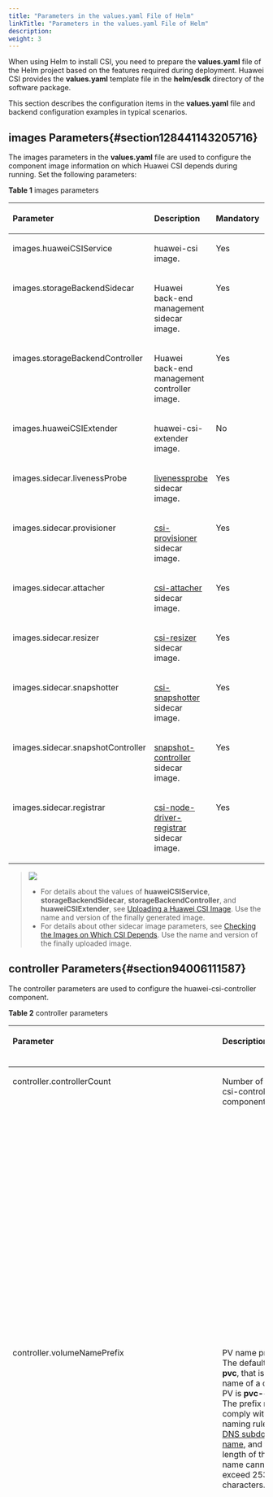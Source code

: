 ```yaml
---
title: "Parameters in the values.yaml File of Helm"
linkTitle: "Parameters in the values.yaml File of Helm"
description: 
weight: 3
---
```


When using Helm to install CSI, you need to prepare the  **values.yaml**  file of the Helm project based on the features required during deployment. Huawei CSI provides the  **values.yaml**  template file in the  **helm/esdk**  directory of the software package.

This section describes the configuration items in the  **values.yaml**  file and backend configuration examples in typical scenarios.

## images Parameters{#section128441143205716}

The images parameters in the  **values.yaml**  file are used to configure the component image information on which Huawei CSI depends during running. Set the following parameters:

**Table  1**  images parameters

<a name="table8452547161918"></a>
<table><thead align="left"><tr id="row645218479197"><th class="cellrowborder" valign="top" width="22%" id="mcps1.2.5.1.1"><p id="p5269141514410"><a name="p5269141514410"></a><a name="p5269141514410"></a>Parameter</p>
</th>
<th class="cellrowborder" valign="top" width="32%" id="mcps1.2.5.1.2"><p id="p026931524418"><a name="p026931524418"></a><a name="p026931524418"></a>Description</p>
</th>
<th class="cellrowborder" valign="top" width="17%" id="mcps1.2.5.1.3"><p id="p826915156447"><a name="p826915156447"></a><a name="p826915156447"></a>Mandatory</p>
</th>
<th class="cellrowborder" valign="top" width="28.999999999999996%" id="mcps1.2.5.1.4"><p id="p1426921517443"><a name="p1426921517443"></a><a name="p1426921517443"></a>Default Value</p>
</th>
</tr>
</thead>
<tbody><tr id="row1156694303912"><td class="cellrowborder" valign="top" width="22%" headers="mcps1.2.5.1.1 "><p id="en-us_topic_0000001324610777_p15337145719458"><a name="en-us_topic_0000001324610777_p15337145719458"></a><a name="en-us_topic_0000001324610777_p15337145719458"></a>images.huaweiCSIService</p>
</td>
<td class="cellrowborder" valign="top" width="32%" headers="mcps1.2.5.1.2 "><p id="en-us_topic_0000001324610777_p173371357144517"><a name="en-us_topic_0000001324610777_p173371357144517"></a><a name="en-us_topic_0000001324610777_p173371357144517"></a>huawei-csi image.</p>
</td>
<td class="cellrowborder" valign="top" width="17%" headers="mcps1.2.5.1.3 "><p id="en-us_topic_0000001324610777_p1633715710454"><a name="en-us_topic_0000001324610777_p1633715710454"></a><a name="en-us_topic_0000001324610777_p1633715710454"></a>Yes</p>
</td>
<td class="cellrowborder" valign="top" width="28.999999999999996%" headers="mcps1.2.5.1.4 "><p id="en-us_topic_0000001324610777_p16337457154513"><a name="en-us_topic_0000001324610777_p16337457154513"></a><a name="en-us_topic_0000001324610777_p16337457154513"></a>huawei-csi:<span id="ph09001410174913"><a name="ph09001410174913"></a><a name="ph09001410174913"></a>4.5.0</span></p>
</td>
</tr>
<tr id="row12803747173911"><td class="cellrowborder" valign="top" width="22%" headers="mcps1.2.5.1.1 "><p id="p1616415034013"><a name="p1616415034013"></a><a name="p1616415034013"></a>images.storageBackendSidecar</p>
</td>
<td class="cellrowborder" valign="top" width="32%" headers="mcps1.2.5.1.2 "><p id="p1080311470395"><a name="p1080311470395"></a><a name="p1080311470395"></a>Huawei back-end management sidecar image.</p>
</td>
<td class="cellrowborder" valign="top" width="17%" headers="mcps1.2.5.1.3 "><p id="p1380304783914"><a name="p1380304783914"></a><a name="p1380304783914"></a>Yes</p>
</td>
<td class="cellrowborder" valign="top" width="28.999999999999996%" headers="mcps1.2.5.1.4 "><p id="p1380384793918"><a name="p1380384793918"></a><a name="p1380384793918"></a>storage-backend-sidecar:<span id="ph111931741165212"><a name="ph111931741165212"></a><a name="ph111931741165212"></a>4.5.0</span></p>
</td>
</tr>
<tr id="row1089864973918"><td class="cellrowborder" valign="top" width="22%" headers="mcps1.2.5.1.1 "><p id="p46581916408"><a name="p46581916408"></a><a name="p46581916408"></a>images.storageBackendController</p>
</td>
<td class="cellrowborder" valign="top" width="32%" headers="mcps1.2.5.1.2 "><p id="p6899124910393"><a name="p6899124910393"></a><a name="p6899124910393"></a>Huawei back-end management controller image.</p>
</td>
<td class="cellrowborder" valign="top" width="17%" headers="mcps1.2.5.1.3 "><p id="p2089912497394"><a name="p2089912497394"></a><a name="p2089912497394"></a>Yes</p>
</td>
<td class="cellrowborder" valign="top" width="28.999999999999996%" headers="mcps1.2.5.1.4 "><p id="p1489984963919"><a name="p1489984963919"></a><a name="p1489984963919"></a>storage-backend-controller:<span id="ph21391643115214"><a name="ph21391643115214"></a><a name="ph21391643115214"></a>4.5.0</span></p>
</td>
</tr>
<tr id="row12997135033511"><td class="cellrowborder" valign="top" width="22%" headers="mcps1.2.5.1.1 "><p id="p199785073518"><a name="p199785073518"></a><a name="p199785073518"></a>images.huaweiCSIExtender</p>
</td>
<td class="cellrowborder" valign="top" width="32%" headers="mcps1.2.5.1.2 "><p id="p1299785010355"><a name="p1299785010355"></a><a name="p1299785010355"></a>huawei-csi-extender image.</p>
</td>
<td class="cellrowborder" valign="top" width="17%" headers="mcps1.2.5.1.3 "><p id="p17997350183511"><a name="p17997350183511"></a><a name="p17997350183511"></a>No</p>
</td>
<td class="cellrowborder" valign="top" width="28.999999999999996%" headers="mcps1.2.5.1.4 "><p id="p15997155019358"><a name="p15997155019358"></a><a name="p15997155019358"></a>huawei-csi-extender:<span id="ph8385174515525"><a name="ph8385174515525"></a><a name="ph8385174515525"></a>4.5.0</span></p>
</td>
</tr>
<tr id="row185030354414"><td class="cellrowborder" valign="top" width="22%" headers="mcps1.2.5.1.1 "><p id="en-us_topic_0000001324610777_p4337185713453"><a name="en-us_topic_0000001324610777_p4337185713453"></a><a name="en-us_topic_0000001324610777_p4337185713453"></a>images.sidecar.livenessProbe</p>
</td>
<td class="cellrowborder" valign="top" width="32%" headers="mcps1.2.5.1.2 "><p id="en-us_topic_0000001324610777_p9337195764510"><a name="en-us_topic_0000001324610777_p9337195764510"></a><a name="en-us_topic_0000001324610777_p9337195764510"></a><a href="https://kubernetes-csi.github.io/docs/livenessprobe.html" target="_blank" rel="noopener noreferrer">livenessprobe</a> sidecar image.</p>
</td>
<td class="cellrowborder" valign="top" width="17%" headers="mcps1.2.5.1.3 "><p id="en-us_topic_0000001324610777_p1633725724512"><a name="en-us_topic_0000001324610777_p1633725724512"></a><a name="en-us_topic_0000001324610777_p1633725724512"></a>Yes</p>
</td>
<td class="cellrowborder" valign="top" width="28.999999999999996%" headers="mcps1.2.5.1.4 "><p id="en-us_topic_0000001324610777_p1733785714453"><a name="en-us_topic_0000001324610777_p1733785714453"></a><a name="en-us_topic_0000001324610777_p1733785714453"></a>k8s.gcr.io/sig-storage/livenessprobe:v2.5.0</p>
</td>
</tr>
<tr id="row345374716195"><td class="cellrowborder" valign="top" width="22%" headers="mcps1.2.5.1.1 "><p id="en-us_topic_0000001324610777_p333755715453"><a name="en-us_topic_0000001324610777_p333755715453"></a><a name="en-us_topic_0000001324610777_p333755715453"></a>images.sidecar.provisioner</p>
</td>
<td class="cellrowborder" valign="top" width="32%" headers="mcps1.2.5.1.2 "><p id="en-us_topic_0000001324610777_p183372575454"><a name="en-us_topic_0000001324610777_p183372575454"></a><a name="en-us_topic_0000001324610777_p183372575454"></a><a href="https://kubernetes-csi.github.io/docs/external-provisioner.html" target="_blank" rel="noopener noreferrer">csi-provisioner</a> sidecar image.</p>
</td>
<td class="cellrowborder" valign="top" width="17%" headers="mcps1.2.5.1.3 "><p id="en-us_topic_0000001324610777_p1033711577456"><a name="en-us_topic_0000001324610777_p1033711577456"></a><a name="en-us_topic_0000001324610777_p1033711577456"></a>Yes</p>
</td>
<td class="cellrowborder" valign="top" width="28.999999999999996%" headers="mcps1.2.5.1.4 "><p id="en-us_topic_0000001324610777_p15337125716458"><a name="en-us_topic_0000001324610777_p15337125716458"></a><a name="en-us_topic_0000001324610777_p15337125716458"></a>k8s.gcr.io/sig-storage/csi-provisioner:v3.0.0</p>
</td>
</tr>
<tr id="row145324715192"><td class="cellrowborder" valign="top" width="22%" headers="mcps1.2.5.1.1 "><p id="en-us_topic_0000001324610777_p19337155744517"><a name="en-us_topic_0000001324610777_p19337155744517"></a><a name="en-us_topic_0000001324610777_p19337155744517"></a>images.sidecar.attacher</p>
</td>
<td class="cellrowborder" valign="top" width="32%" headers="mcps1.2.5.1.2 "><p id="en-us_topic_0000001324610777_p18337145744510"><a name="en-us_topic_0000001324610777_p18337145744510"></a><a name="en-us_topic_0000001324610777_p18337145744510"></a><a href="https://kubernetes-csi.github.io/docs/external-attacher.html" target="_blank" rel="noopener noreferrer">csi-attacher</a> sidecar image.</p>
</td>
<td class="cellrowborder" valign="top" width="17%" headers="mcps1.2.5.1.3 "><p id="en-us_topic_0000001324610777_p18337155714518"><a name="en-us_topic_0000001324610777_p18337155714518"></a><a name="en-us_topic_0000001324610777_p18337155714518"></a>Yes</p>
</td>
<td class="cellrowborder" valign="top" width="28.999999999999996%" headers="mcps1.2.5.1.4 "><p id="en-us_topic_0000001324610777_p7337457134516"><a name="en-us_topic_0000001324610777_p7337457134516"></a><a name="en-us_topic_0000001324610777_p7337457134516"></a>k8s.gcr.io/sig-storage/csi-attacher:v3.4.0</p>
</td>
</tr>
<tr id="row94532047111915"><td class="cellrowborder" valign="top" width="22%" headers="mcps1.2.5.1.1 "><p id="en-us_topic_0000001324610777_p13337175711459"><a name="en-us_topic_0000001324610777_p13337175711459"></a><a name="en-us_topic_0000001324610777_p13337175711459"></a>images.sidecar.resizer</p>
</td>
<td class="cellrowborder" valign="top" width="32%" headers="mcps1.2.5.1.2 "><p id="en-us_topic_0000001324610777_p53377576452"><a name="en-us_topic_0000001324610777_p53377576452"></a><a name="en-us_topic_0000001324610777_p53377576452"></a><a href="https://kubernetes-csi.github.io/docs/external-resizer.html" target="_blank" rel="noopener noreferrer">csi-resizer</a> sidecar image.</p>
</td>
<td class="cellrowborder" valign="top" width="17%" headers="mcps1.2.5.1.3 "><p id="en-us_topic_0000001324610777_p93375572452"><a name="en-us_topic_0000001324610777_p93375572452"></a><a name="en-us_topic_0000001324610777_p93375572452"></a>Yes</p>
</td>
<td class="cellrowborder" valign="top" width="28.999999999999996%" headers="mcps1.2.5.1.4 "><p id="en-us_topic_0000001324610777_p153371257184518"><a name="en-us_topic_0000001324610777_p153371257184518"></a><a name="en-us_topic_0000001324610777_p153371257184518"></a>k8s.gcr.io/sig-storage/csi-resizer:v1.4.0</p>
</td>
</tr>
<tr id="row9453124771918"><td class="cellrowborder" valign="top" width="22%" headers="mcps1.2.5.1.1 "><p id="en-us_topic_0000001324610777_p833785764516"><a name="en-us_topic_0000001324610777_p833785764516"></a><a name="en-us_topic_0000001324610777_p833785764516"></a>images.sidecar.snapshotter</p>
</td>
<td class="cellrowborder" valign="top" width="32%" headers="mcps1.2.5.1.2 "><p id="en-us_topic_0000001324610777_p73371257134514"><a name="en-us_topic_0000001324610777_p73371257134514"></a><a name="en-us_topic_0000001324610777_p73371257134514"></a><a href="https://kubernetes-csi.github.io/docs/external-snapshotter.html" target="_blank" rel="noopener noreferrer">csi-snapshotter</a> sidecar image.</p>
</td>
<td class="cellrowborder" valign="top" width="17%" headers="mcps1.2.5.1.3 "><p id="en-us_topic_0000001324610777_p1833765712454"><a name="en-us_topic_0000001324610777_p1833765712454"></a><a name="en-us_topic_0000001324610777_p1833765712454"></a>Yes</p>
</td>
<td class="cellrowborder" valign="top" width="28.999999999999996%" headers="mcps1.2.5.1.4 "><p id="en-us_topic_0000001324610777_p1033755713457"><a name="en-us_topic_0000001324610777_p1033755713457"></a><a name="en-us_topic_0000001324610777_p1033755713457"></a>k8s.gcr.io/sig-storage/csi-snapshotter:v4.2.1</p>
</td>
</tr>
<tr id="row196140122014"><td class="cellrowborder" valign="top" width="22%" headers="mcps1.2.5.1.1 "><p id="en-us_topic_0000001324610777_p10337557174514"><a name="en-us_topic_0000001324610777_p10337557174514"></a><a name="en-us_topic_0000001324610777_p10337557174514"></a>images.sidecar.snapshotController</p>
</td>
<td class="cellrowborder" valign="top" width="32%" headers="mcps1.2.5.1.2 "><p id="en-us_topic_0000001324610777_p163372057164518"><a name="en-us_topic_0000001324610777_p163372057164518"></a><a name="en-us_topic_0000001324610777_p163372057164518"></a><a href="https://kubernetes-csi.github.io/docs/snapshot-controller.html" target="_blank" rel="noopener noreferrer">snapshot-controller</a> sidecar image.</p>
</td>
<td class="cellrowborder" valign="top" width="17%" headers="mcps1.2.5.1.3 "><p id="en-us_topic_0000001324610777_p10337457134511"><a name="en-us_topic_0000001324610777_p10337457134511"></a><a name="en-us_topic_0000001324610777_p10337457134511"></a>Yes</p>
</td>
<td class="cellrowborder" valign="top" width="28.999999999999996%" headers="mcps1.2.5.1.4 "><p id="en-us_topic_0000001324610777_p0337195724520"><a name="en-us_topic_0000001324610777_p0337195724520"></a><a name="en-us_topic_0000001324610777_p0337195724520"></a>k8s.gcr.io/sig-storage/snapshot-controller:v4.2.1</p>
</td>
</tr>
<tr id="row84580467201"><td class="cellrowborder" valign="top" width="22%" headers="mcps1.2.5.1.1 "><p id="en-us_topic_0000001324610777_p10337165714454"><a name="en-us_topic_0000001324610777_p10337165714454"></a><a name="en-us_topic_0000001324610777_p10337165714454"></a>images.sidecar.registrar</p>
</td>
<td class="cellrowborder" valign="top" width="32%" headers="mcps1.2.5.1.2 "><p id="en-us_topic_0000001324610777_p153371957164512"><a name="en-us_topic_0000001324610777_p153371957164512"></a><a name="en-us_topic_0000001324610777_p153371957164512"></a><a href="https://kubernetes-csi.github.io/docs/node-driver-registrar.html" target="_blank" rel="noopener noreferrer">csi-node-driver-registrar</a> sidecar image.</p>
</td>
<td class="cellrowborder" valign="top" width="17%" headers="mcps1.2.5.1.3 "><p id="en-us_topic_0000001324610777_p83371057164510"><a name="en-us_topic_0000001324610777_p83371057164510"></a><a name="en-us_topic_0000001324610777_p83371057164510"></a>Yes</p>
</td>
<td class="cellrowborder" valign="top" width="28.999999999999996%" headers="mcps1.2.5.1.4 "><p id="en-us_topic_0000001324610777_p1833711578459"><a name="en-us_topic_0000001324610777_p1833711578459"></a><a name="en-us_topic_0000001324610777_p1833711578459"></a>k8s.gcr.io/sig-storage/csi-node-driver-registrar:v2.3.0</p>
</td>
</tr>
</tbody>
</table>

>![](/css-docs/public_sys-resources/en/icon-notice.gif) 
>-   For details about the values of  **huaweiCSIService**,  **storageBackendSidecar**,  **storageBackendController**, and  **huaweiCSIExtender**, see  [Uploading a Huawei CSI Image](/docs/installation-and-deployment/installation-preparations/uploading-a-huawei-csi-image). Use the name and version of the finally generated image.
>-   For details about other sidecar image parameters, see  [Checking the Images on Which CSI Depends](/docs/installation-and-deployment/installation-preparations/checking-the-images-on-which-csi-depends). Use the name and version of the finally uploaded image.

## controller Parameters{#section94006111587}

The controller parameters are used to configure the huawei-csi-controller component.

**Table  2**  controller parameters

<a name="table813124411459"></a>
<table><thead align="left"><tr id="row16131444124517"><th class="cellrowborder" valign="top" width="20%" id="mcps1.2.6.1.1"><p id="p413174420459"><a name="p413174420459"></a><a name="p413174420459"></a>Parameter</p>
</th>
<th class="cellrowborder" valign="top" width="25%" id="mcps1.2.6.1.2"><p id="p1313111444458"><a name="p1313111444458"></a><a name="p1313111444458"></a>Description</p>
</th>
<th class="cellrowborder" valign="top" width="14.000000000000002%" id="mcps1.2.6.1.3"><p id="p8131114464512"><a name="p8131114464512"></a><a name="p8131114464512"></a>Mandatory</p>
</th>
<th class="cellrowborder" valign="top" width="14.000000000000002%" id="mcps1.2.6.1.4"><p id="p8963122912427"><a name="p8963122912427"></a><a name="p8963122912427"></a>Default Value</p>
</th>
<th class="cellrowborder" valign="top" width="27%" id="mcps1.2.6.1.5"><p id="p1413154464517"><a name="p1413154464517"></a><a name="p1413154464517"></a>Remarks</p>
</th>
</tr>
</thead>
<tbody><tr id="row19652123211576"><td class="cellrowborder" valign="top" width="20%" headers="mcps1.2.6.1.1 "><p id="p1765213214571"><a name="p1765213214571"></a><a name="p1765213214571"></a>controller.controllerCount</p>
</td>
<td class="cellrowborder" valign="top" width="25%" headers="mcps1.2.6.1.2 "><p id="p16652123285711"><a name="p16652123285711"></a><a name="p16652123285711"></a>Number of huawei-csi-controller component copies.</p>
</td>
<td class="cellrowborder" valign="top" width="14.000000000000002%" headers="mcps1.2.6.1.3 "><p id="p665233210576"><a name="p665233210576"></a><a name="p665233210576"></a>Yes</p>
</td>
<td class="cellrowborder" valign="top" width="14.000000000000002%" headers="mcps1.2.6.1.4 "><p id="p9963429194216"><a name="p9963429194216"></a><a name="p9963429194216"></a>1</p>
</td>
<td class="cellrowborder" valign="top" width="27%" headers="mcps1.2.6.1.5 "><p id="p0677122985016"><a name="p0677122985016"></a><a name="p0677122985016"></a>If the Kubernetes version is earlier than v1.17, the huawei-csi-controller component can be deployed only in single-copy mode because the csi-provisioner sidecar image provided by the Kubernetes community does not support the <strong id="b7401182418110"><a name="b7401182418110"></a><a name="b7401182418110"></a>--leader-election</strong> parameter.</p>
<p id="p8606174713335"><a name="p8606174713335"></a><a name="p8606174713335"></a>Therefore, if the Kubernetes version is earlier than v1.17, this parameter can only be set to <strong id="b1857643917116"><a name="b1857643917116"></a><a name="b1857643917116"></a>1</strong>.</p>
</td>
</tr>
<tr id="row395265716343"><td class="cellrowborder" valign="top" width="20%" headers="mcps1.2.6.1.1 "><p id="p936624344510"><a name="p936624344510"></a><a name="p936624344510"></a>controller.volumeNamePrefix</p>
</td>
<td class="cellrowborder" valign="top" width="25%" headers="mcps1.2.6.1.2 "><p id="p19782351165214"><a name="p19782351165214"></a><a name="p19782351165214"></a>PV name prefix. The default value is <strong id="b1845342716130"><a name="b1845342716130"></a><a name="b1845342716130"></a>pvc</strong>, that is, the name of a created PV is <strong id="b245422701310"><a name="b245422701310"></a><a name="b245422701310"></a>pvc-</strong><em id="i134541927121312"><a name="i134541927121312"></a><a name="i134541927121312"></a>&lt;uuid&gt;</em>. The prefix must comply with the naming rules of a <a href="https://kubernetes.io/docs/concepts/overview/working-with-objects/names/#dns-subdomain-names" target="_blank" rel="noopener noreferrer">DNS subdomain name</a>, and the total length of the PV name cannot exceed 253 characters.</p>
</td>
<td class="cellrowborder" valign="top" width="14.000000000000002%" headers="mcps1.2.6.1.3 "><p id="p236613438456"><a name="p236613438456"></a><a name="p236613438456"></a>No</p>
</td>
<td class="cellrowborder" valign="top" width="14.000000000000002%" headers="mcps1.2.6.1.4 "><p id="p9963729104213"><a name="p9963729104213"></a><a name="p9963729104213"></a>pvc</p>
</td>
<td class="cellrowborder" valign="top" width="27%" headers="mcps1.2.6.1.5 "><p id="p17366114313450"><a name="p17366114313450"></a><a name="p17366114313450"></a>The corresponding provisioner parameter name is <strong id="b561312220596"><a name="b561312220596"></a><a name="b561312220596"></a>--volume-name-prefix</strong>.</p>
<p id="p9406581769"><a name="p9406581769"></a><a name="p9406581769"></a>It is recommended that the prefix contain no more than 20 characters.</p>
<p id="p828611423316"><a name="p828611423316"></a><a name="p828611423316"></a>For details, see <a href="https://github.com/kubernetes-csi/external-provisioner/tree/release-3.0" target="_blank" rel="noopener noreferrer">Configuring the PV Name Prefix</a>.</p>
<a name="ul517195262412"></a><a name="ul517195262412"></a><ul id="ul517195262412"><li>If the connected backend is OceanStor V5 SAN storage, it is recommended that the prefix contain a maximum of 5 characters.</li><li>If the connected backend is OceanStor V5 NAS storage, the prefix can contain only lowercase letters, hyphens (-), and digits.</li><li>If the connected backend is OceanStor Dorado or OceanStor storage, the prefix can contain only lowercase letters, hyphens (-), and digits.</li><li>If the connected backend is OceanStor Pacific series storage, the prefix can contain a maximum of 58 characters, including only letters, digits, underscores (_), hyphens (-), and periods (.).</li><li>If the connected backend is FusionStorage Block, the prefix can contain a maximum of 58 characters, including only letters, digits, underscores (_), and hyphens (-).</li></ul>
</td>
</tr>
<tr id="row17543658153417"><td class="cellrowborder" valign="top" width="20%" headers="mcps1.2.6.1.1 "><p id="p11543175819348"><a name="p11543175819348"></a><a name="p11543175819348"></a>controller.webhookPort</p>
</td>
<td class="cellrowborder" valign="top" width="25%" headers="mcps1.2.6.1.2 "><p id="p6544165816346"><a name="p6544165816346"></a><a name="p6544165816346"></a>Port used by the webhook service.</p>
</td>
<td class="cellrowborder" valign="top" width="14.000000000000002%" headers="mcps1.2.6.1.3 "><p id="p5544158143412"><a name="p5544158143412"></a><a name="p5544158143412"></a>Yes</p>
</td>
<td class="cellrowborder" valign="top" width="14.000000000000002%" headers="mcps1.2.6.1.4 "><p id="p85441258193419"><a name="p85441258193419"></a><a name="p85441258193419"></a>4433</p>
</td>
<td class="cellrowborder" valign="top" width="27%" headers="mcps1.2.6.1.5 "><p id="p5544458203416"><a name="p5544458203416"></a><a name="p5544458203416"></a>If a port conflict occurs, change the port number to an idle one.</p>
</td>
</tr>
<tr id="row12842142319395"><td class="cellrowborder" valign="top" width="20%" headers="mcps1.2.6.1.1 "><p id="p1184332318398"><a name="p1184332318398"></a><a name="p1184332318398"></a>controller.snapshot.enabled</p>
</td>
<td class="cellrowborder" valign="top" width="25%" headers="mcps1.2.6.1.2 "><p id="en-us_topic_0000001324610777_p12348183444610"><a name="en-us_topic_0000001324610777_p12348183444610"></a><a name="en-us_topic_0000001324610777_p12348183444610"></a>Whether to enable the snapshot feature.</p>
</td>
<td class="cellrowborder" valign="top" width="14.000000000000002%" headers="mcps1.2.6.1.3 "><p id="en-us_topic_0000001324610777_p1434811345468"><a name="en-us_topic_0000001324610777_p1434811345468"></a><a name="en-us_topic_0000001324610777_p1434811345468"></a>Yes</p>
</td>
<td class="cellrowborder" valign="top" width="14.000000000000002%" headers="mcps1.2.6.1.4 "><p id="p139638293427"><a name="p139638293427"></a><a name="p139638293427"></a>true</p>
</td>
<td class="cellrowborder" valign="top" width="27%" headers="mcps1.2.6.1.5 "><p id="p6556044384"><a name="p6556044384"></a><a name="p6556044384"></a>If you want to use snapshot-related functions, enable this feature.</p>
<p id="en-us_topic_0000001324610777_p13348113418464"><a name="en-us_topic_0000001324610777_p13348113418464"></a><a name="en-us_topic_0000001324610777_p13348113418464"></a>The Kubernetes version must be later than v1.17.</p>
</td>
</tr>
<tr id="row0284172210403"><td class="cellrowborder" valign="top" width="20%" headers="mcps1.2.6.1.1 "><p id="p16956162712407"><a name="p16956162712407"></a><a name="p16956162712407"></a>controller.resizer.enabled</p>
</td>
<td class="cellrowborder" valign="top" width="25%" headers="mcps1.2.6.1.2 "><p id="p126618381404"><a name="p126618381404"></a><a name="p126618381404"></a>Whether to enable the capacity expansion feature.</p>
</td>
<td class="cellrowborder" valign="top" width="14.000000000000002%" headers="mcps1.2.6.1.3 "><p id="p17284192214010"><a name="p17284192214010"></a><a name="p17284192214010"></a>Yes</p>
</td>
<td class="cellrowborder" valign="top" width="14.000000000000002%" headers="mcps1.2.6.1.4 "><p id="p16963142912429"><a name="p16963142912429"></a><a name="p16963142912429"></a>true</p>
</td>
<td class="cellrowborder" valign="top" width="27%" headers="mcps1.2.6.1.5 "><p id="p728462210401"><a name="p728462210401"></a><a name="p728462210401"></a>The Kubernetes version must be later than v1.16.</p>
</td>
</tr>
<tr id="row14131154414450"><td class="cellrowborder" valign="top" width="20%" headers="mcps1.2.6.1.1 "><p id="p913144454511"><a name="p913144454511"></a><a name="p913144454511"></a>controller.nodeSelector</p>
</td>
<td class="cellrowborder" valign="top" width="25%" headers="mcps1.2.6.1.2 "><p id="p613154419453"><a name="p613154419453"></a><a name="p613154419453"></a>Node selector of huawei-csi-controller. After this parameter is set, huawei-csi-controller will be scheduled only to a node with the label.</p>
</td>
<td class="cellrowborder" valign="top" width="14.000000000000002%" headers="mcps1.2.6.1.3 "><p id="p17131644194514"><a name="p17131644194514"></a><a name="p17131644194514"></a>No</p>
</td>
<td class="cellrowborder" valign="top" width="14.000000000000002%" headers="mcps1.2.6.1.4 "><p id="p396342918424"><a name="p396342918424"></a><a name="p396342918424"></a>-</p>
</td>
<td class="cellrowborder" valign="top" width="27%" headers="mcps1.2.6.1.5 "><p id="p1184116225568"><a name="p1184116225568"></a><a name="p1184116225568"></a>For details about the node selector, see <a href="https://kubernetes.io/docs/tasks/configure-pod-container/assign-pods-nodes/#create-a-pod-that-gets-scheduled-to-your-chosen-node" target="_blank" rel="noopener noreferrer">Assign Pods to Nodes</a>.</p>
</td>
</tr>
<tr id="row1413194413458"><td class="cellrowborder" valign="top" width="20%" headers="mcps1.2.6.1.1 "><p id="p21311144164510"><a name="p21311144164510"></a><a name="p21311144164510"></a>controller.tolerations</p>
</td>
<td class="cellrowborder" valign="top" width="25%" headers="mcps1.2.6.1.2 "><p id="p313164414456"><a name="p313164414456"></a><a name="p313164414456"></a>Taint toleration of huawei-csi-controller. After this parameter is set, huawei-csi-controller can tolerate taints on a node.</p>
</td>
<td class="cellrowborder" valign="top" width="14.000000000000002%" headers="mcps1.2.6.1.3 "><p id="p1513184416453"><a name="p1513184416453"></a><a name="p1513184416453"></a>No</p>
</td>
<td class="cellrowborder" valign="top" width="14.000000000000002%" headers="mcps1.2.6.1.4 "><p id="p4963142911421"><a name="p4963142911421"></a><a name="p4963142911421"></a>-</p>
</td>
<td class="cellrowborder" valign="top" width="27%" headers="mcps1.2.6.1.5 "><p id="p313104444510"><a name="p313104444510"></a><a name="p313104444510"></a>For details about taints and tolerations, see <a href="https://kubernetes.io/docs/concepts/scheduling-eviction/taint-and-toleration/" target="_blank" rel="noopener noreferrer">Taints and Tolerations</a>.</p>
</td>
</tr>
<tr id="row3514131652617"><td class="cellrowborder" valign="top" width="20%" headers="mcps1.2.6.1.1 "><p id="p1751521602612"><a name="p1751521602612"></a><a name="p1751521602612"></a>controller.livenessProbePort</p>
</td>
<td class="cellrowborder" valign="top" width="25%" headers="mcps1.2.6.1.2 "><p id="p10515161682619"><a name="p10515161682619"></a><a name="p10515161682619"></a>Liveness probe port of huawei-csi-controller, used for health check.</p>
</td>
<td class="cellrowborder" valign="top" width="14.000000000000002%" headers="mcps1.2.6.1.3 "><p id="p75156162261"><a name="p75156162261"></a><a name="p75156162261"></a>Yes</p>
</td>
<td class="cellrowborder" valign="top" width="14.000000000000002%" headers="mcps1.2.6.1.4 "><p id="p13515121652612"><a name="p13515121652612"></a><a name="p13515121652612"></a>9808</p>
</td>
<td class="cellrowborder" valign="top" width="27%" headers="mcps1.2.6.1.5 "><p id="p651512160261"><a name="p651512160261"></a><a name="p651512160261"></a>If a port conflict occurs, change the port number to an idle one.</p>
</td>
</tr>
<tr id="row48331747163918"><td class="cellrowborder" valign="top" width="20%" headers="mcps1.2.6.1.1 "><p id="p15785239105916"><a name="p15785239105916"></a><a name="p15785239105916"></a>controller.csiExtender.volumeModify.enabled</p>
</td>
<td class="cellrowborder" valign="top" width="25%" headers="mcps1.2.6.1.2 "><p id="p1978533911594"><a name="p1978533911594"></a><a name="p1978533911594"></a>Whether to enable the PVC change feature.</p>
</td>
<td class="cellrowborder" valign="top" width="14.000000000000002%" headers="mcps1.2.6.1.3 "><p id="p97851739145912"><a name="p97851739145912"></a><a name="p97851739145912"></a>No</p>
</td>
<td class="cellrowborder" valign="top" width="14.000000000000002%" headers="mcps1.2.6.1.4 "><p id="p97858393599"><a name="p97858393599"></a><a name="p97858393599"></a>false</p>
</td>
<td class="cellrowborder" valign="top" width="27%" headers="mcps1.2.6.1.5 "><p id="p5785133913594"><a name="p5785133913594"></a><a name="p5785133913594"></a>If you want to use PVC change-related functions, enable this feature.</p>
</td>
</tr>
<tr id="row188026506397"><td class="cellrowborder" valign="top" width="20%" headers="mcps1.2.6.1.1 "><p id="p8802950113914"><a name="p8802950113914"></a><a name="p8802950113914"></a>controller.csiExtender.volumeModify.retryBaseDelay</p>
</td>
<td class="cellrowborder" valign="top" width="25%" headers="mcps1.2.6.1.2 "><p id="p6460153193217"><a name="p6460153193217"></a><a name="p6460153193217"></a>Minimum retry interval when a PVC change fails to be created.</p>
</td>
<td class="cellrowborder" valign="top" width="14.000000000000002%" headers="mcps1.2.6.1.3 "><p id="p1480315509397"><a name="p1480315509397"></a><a name="p1480315509397"></a>No</p>
</td>
<td class="cellrowborder" valign="top" width="14.000000000000002%" headers="mcps1.2.6.1.4 "><p id="p19803750203914"><a name="p19803750203914"></a><a name="p19803750203914"></a>5s</p>
</td>
<td class="cellrowborder" valign="top" width="27%" headers="mcps1.2.6.1.5 "><p id="p9803450103911"><a name="p9803450103911"></a><a name="p9803450103911"></a>The default value is recommended.</p>
</td>
</tr>
<tr id="row126131354143917"><td class="cellrowborder" valign="top" width="20%" headers="mcps1.2.6.1.1 "><p id="p166131654153915"><a name="p166131654153915"></a><a name="p166131654153915"></a>controller.csiExtender.volumeModify.retryMaxDelay</p>
</td>
<td class="cellrowborder" valign="top" width="25%" headers="mcps1.2.6.1.2 "><p id="p2613254143910"><a name="p2613254143910"></a><a name="p2613254143910"></a>Maximum retry interval when a PVC change fails to be created.</p>
</td>
<td class="cellrowborder" valign="top" width="14.000000000000002%" headers="mcps1.2.6.1.3 "><p id="p76131254133915"><a name="p76131254133915"></a><a name="p76131254133915"></a>No</p>
</td>
<td class="cellrowborder" valign="top" width="14.000000000000002%" headers="mcps1.2.6.1.4 "><p id="p261312546395"><a name="p261312546395"></a><a name="p261312546395"></a>5m</p>
</td>
<td class="cellrowborder" valign="top" width="27%" headers="mcps1.2.6.1.5 "><p id="p1861319542396"><a name="p1861319542396"></a><a name="p1861319542396"></a>The default value is recommended.</p>
</td>
</tr>
<tr id="row12879850114019"><td class="cellrowborder" valign="top" width="20%" headers="mcps1.2.6.1.1 "><p id="p168791450184014"><a name="p168791450184014"></a><a name="p168791450184014"></a>controller.csiExtender.volumeModify.reconcileDelay</p>
</td>
<td class="cellrowborder" valign="top" width="25%" headers="mcps1.2.6.1.2 "><p id="p6879185044013"><a name="p6879185044013"></a><a name="p6879185044013"></a>Interval for reconciling VolumeModifyClaim objects.</p>
</td>
<td class="cellrowborder" valign="top" width="14.000000000000002%" headers="mcps1.2.6.1.3 "><p id="p2879350154017"><a name="p2879350154017"></a><a name="p2879350154017"></a>No</p>
</td>
<td class="cellrowborder" valign="top" width="14.000000000000002%" headers="mcps1.2.6.1.4 "><p id="p4879185015409"><a name="p4879185015409"></a><a name="p4879185015409"></a>1s</p>
</td>
<td class="cellrowborder" valign="top" width="27%" headers="mcps1.2.6.1.5 "><p id="p148791050164015"><a name="p148791050164015"></a><a name="p148791050164015"></a>The default value is recommended.</p>
</td>
</tr>
</tbody>
</table>

>![](/css-docs/public_sys-resources/en/icon-note.gif)
>If  **controller.snapshot.enabled**  is set to  **true**, you need to install the volume snapshot CRD resource in the  **helm/crd/snapshot-crds**  directory.

## node Parameters{#section374014171581}

The node parameters are used to configure the huawei-csi-node component.

**Table  3**  node parameters

<a name="table1496310165912"></a>
<table><thead align="left"><tr id="row29633012599"><th class="cellrowborder" valign="top" width="20.2020202020202%" id="mcps1.2.6.1.1"><p id="p79636005914"><a name="p79636005914"></a><a name="p79636005914"></a>Parameter</p>
</th>
<th class="cellrowborder" valign="top" width="26.26262626262626%" id="mcps1.2.6.1.2"><p id="p2096319015915"><a name="p2096319015915"></a><a name="p2096319015915"></a>Description</p>
</th>
<th class="cellrowborder" valign="top" width="13.13131313131313%" id="mcps1.2.6.1.3"><p id="p89631908591"><a name="p89631908591"></a><a name="p89631908591"></a>Mandatory</p>
</th>
<th class="cellrowborder" valign="top" width="14.14141414141414%" id="mcps1.2.6.1.4"><p id="p988145513479"><a name="p988145513479"></a><a name="p988145513479"></a>Default Value</p>
</th>
<th class="cellrowborder" valign="top" width="26.26262626262626%" id="mcps1.2.6.1.5"><p id="p4963110135913"><a name="p4963110135913"></a><a name="p4963110135913"></a>Remarks</p>
</th>
</tr>
</thead>
<tbody><tr id="row20933131914418"><td class="cellrowborder" valign="top" width="20.2020202020202%" headers="mcps1.2.6.1.1 "><p id="p109331619134413"><a name="p109331619134413"></a><a name="p109331619134413"></a>node.maxVolumesPerNode</p>
</td>
<td class="cellrowborder" valign="top" width="26.26262626262626%" headers="mcps1.2.6.1.2 "><p id="p18933181915444"><a name="p18933181915444"></a><a name="p18933181915444"></a>Maximum number of volumes provisioned by Huawei CSI that can be used by a node. If this parameter is not specified or is set to <strong id="b5302155653010"><a name="b5302155653010"></a><a name="b5302155653010"></a>0</strong>, the number is unlimited.</p>
<p id="p11105463112"><a name="p11105463112"></a><a name="p11105463112"></a>If <strong id="b197481283510"><a name="b197481283510"></a><a name="b197481283510"></a>nodeName</strong> is specified during Pod creation, this configuration will be ignored.</p>
</td>
<td class="cellrowborder" valign="top" width="13.13131313131313%" headers="mcps1.2.6.1.3 "><p id="p209331197442"><a name="p209331197442"></a><a name="p209331197442"></a>No</p>
</td>
<td class="cellrowborder" valign="top" width="14.14141414141414%" headers="mcps1.2.6.1.4 "><p id="p19881955164717"><a name="p19881955164717"></a><a name="p19881955164717"></a>100</p>
</td>
<td class="cellrowborder" valign="top" width="26.26262626262626%" headers="mcps1.2.6.1.5 "><p id="p11933219144415"><a name="p11933219144415"></a><a name="p11933219144415"></a>For details, see <a href="https://kubernetes-csi.github.io/docs/volume-limits.html" target="_blank" rel="noopener noreferrer">Volume Limits</a>.</p>
</td>
</tr>
<tr id="row3963706590"><td class="cellrowborder" valign="top" width="20.2020202020202%" headers="mcps1.2.6.1.1 "><p id="p996314085919"><a name="p996314085919"></a><a name="p996314085919"></a>node.nodeSelector</p>
</td>
<td class="cellrowborder" valign="top" width="26.26262626262626%" headers="mcps1.2.6.1.2 "><p id="p1796314045917"><a name="p1796314045917"></a><a name="p1796314045917"></a>Node selector of huawei-csi-node. After this parameter is set, huawei-csi-node will be scheduled only to a node with the label.</p>
</td>
<td class="cellrowborder" valign="top" width="13.13131313131313%" headers="mcps1.2.6.1.3 "><p id="p1296314015593"><a name="p1296314015593"></a><a name="p1296314015593"></a>No</p>
</td>
<td class="cellrowborder" valign="top" width="14.14141414141414%" headers="mcps1.2.6.1.4 "><p id="p1488185514471"><a name="p1488185514471"></a><a name="p1488185514471"></a>-</p>
</td>
<td class="cellrowborder" valign="top" width="26.26262626262626%" headers="mcps1.2.6.1.5 "><p id="p1896315018593"><a name="p1896315018593"></a><a name="p1896315018593"></a>For details about the node selector, see <a href="https://kubernetes.io/docs/tasks/configure-pod-container/assign-pods-nodes/#create-a-pod-that-gets-scheduled-to-your-chosen-node" target="_blank" rel="noopener noreferrer">Assign Pods to Nodes</a>.</p>
</td>
</tr>
<tr id="row12963106592"><td class="cellrowborder" valign="top" width="20.2020202020202%" headers="mcps1.2.6.1.1 "><p id="p16964150115915"><a name="p16964150115915"></a><a name="p16964150115915"></a>node.tolerations</p>
</td>
<td class="cellrowborder" valign="top" width="26.26262626262626%" headers="mcps1.2.6.1.2 "><p id="p8964205599"><a name="p8964205599"></a><a name="p8964205599"></a>Taint toleration of huawei-csi-node. After this parameter is set, huawei-csi-node can tolerate taints on a node.</p>
</td>
<td class="cellrowborder" valign="top" width="13.13131313131313%" headers="mcps1.2.6.1.3 "><p id="p396420185912"><a name="p396420185912"></a><a name="p396420185912"></a>No</p>
</td>
<td class="cellrowborder" valign="top" width="14.14141414141414%" headers="mcps1.2.6.1.4 ">- key: "node.kubernetes.io/memory-pressure"
  operator: "Exists"
  effect: "NoExecute"
- key: "node.kubernetes.io/disk-pressure"
  operator: "Exists"
  effect: "NoExecute"
- key: "node.kubernetes.io/network-unavailable"
  operator: "Exists"
  effect: "NoExecute"
</td>
<td class="cellrowborder" valign="top" width="26.26262626262626%" headers="mcps1.2.6.1.5 "><p id="p596410085910"><a name="p596410085910"></a><a name="p596410085910"></a>For details about taints and tolerations, see <a href="https://kubernetes.io/docs/concepts/scheduling-eviction/taint-and-toleration/" target="_blank" rel="noopener noreferrer">Taints and Tolerations</a>.</p>
</td>
</tr>
<tr id="row14307151183115"><td class="cellrowborder" valign="top" width="20.2020202020202%" headers="mcps1.2.6.1.1 "><p id="p93081173119"><a name="p93081173119"></a><a name="p93081173119"></a>node.livenessProbePort</p>
</td>
<td class="cellrowborder" valign="top" width="26.26262626262626%" headers="mcps1.2.6.1.2 "><p id="p17308619318"><a name="p17308619318"></a><a name="p17308619318"></a>Liveness probe port of huawei-csi-node, used for health check.</p>
</td>
<td class="cellrowborder" valign="top" width="13.13131313131313%" headers="mcps1.2.6.1.3 "><p id="p130881103113"><a name="p130881103113"></a><a name="p130881103113"></a>Yes</p>
</td>
<td class="cellrowborder" valign="top" width="14.14141414141414%" headers="mcps1.2.6.1.4 "><p id="p93087163114"><a name="p93087163114"></a><a name="p93087163114"></a>9800</p>
</td>
<td class="cellrowborder" valign="top" width="26.26262626262626%" headers="mcps1.2.6.1.5 "><p id="p83087111317"><a name="p83087111317"></a><a name="p83087111317"></a>If a port conflict occurs, change the port number to an idle one.</p>
</td>
</tr>
<tr id="row746313162504"><td class="cellrowborder" valign="top" width="20.2020202020202%" headers="mcps1.2.6.1.1 "><p id="p16463161625019"><a name="p16463161625019"></a><a name="p16463161625019"></a>node.kubeletVolumeDevicesDirName</p>
</td>
<td class="cellrowborder" valign="top" width="26.26262626262626%" headers="mcps1.2.6.1.2 "><p id="p6463616145011"><a name="p6463616145011"></a><a name="p6463616145011"></a>Name of the directory where a block device is mounted to kubelet.</p>
</td>
<td class="cellrowborder" valign="top" width="13.13131313131313%" headers="mcps1.2.6.1.3 "><p id="p54631016125019"><a name="p54631016125019"></a><a name="p54631016125019"></a>No</p>
</td>
<td class="cellrowborder" valign="top" width="14.14141414141414%" headers="mcps1.2.6.1.4 "><p id="p104631416105012"><a name="p104631416105012"></a><a name="p104631416105012"></a>volumeDevices</p>
</td>
<td class="cellrowborder" valign="top" width="26.26262626262626%" headers="mcps1.2.6.1.5 "><p id="p19463181655017"><a name="p19463181655017"></a><a name="p19463181655017"></a>After a block device is successfully mounted, the directory structure of the mount path is as follows:</p>
/var/lib/kubelet/plugins/kubernetes.io/csi/{kubeletVolumeDevicesDirName}/publish/{specName}/{podUID}
</td>
</tr>
</tbody>
</table>

## csiDriver Parameters{#section389443385812}

The csiDriver parameters include the basic configurations for running Huawei CSI, such as Huawei driver name and multipathing type.

**Table  4**  csiDriver parameters

<a name="table188162213437"></a>
<table><thead align="left"><tr id="row188161721154311"><th class="cellrowborder" valign="top" width="20%" id="mcps1.2.6.1.1"><p id="p113341565437"><a name="p113341565437"></a><a name="p113341565437"></a>Parameter</p>
</th>
<th class="cellrowborder" valign="top" width="26%" id="mcps1.2.6.1.2"><p id="p53343568434"><a name="p53343568434"></a><a name="p53343568434"></a>Description</p>
</th>
<th class="cellrowborder" valign="top" width="14.000000000000002%" id="mcps1.2.6.1.3"><p id="p4334185615436"><a name="p4334185615436"></a><a name="p4334185615436"></a>Mandatory</p>
</th>
<th class="cellrowborder" valign="top" width="14.000000000000002%" id="mcps1.2.6.1.4"><p id="p203341356204315"><a name="p203341356204315"></a><a name="p203341356204315"></a>Default Value</p>
</th>
<th class="cellrowborder" valign="top" width="26%" id="mcps1.2.6.1.5"><p id="p13933793502"><a name="p13933793502"></a><a name="p13933793502"></a>Remarks</p>
</th>
</tr>
</thead>
<tbody><tr id="row15816202134316"><td class="cellrowborder" valign="top" width="20%" headers="mcps1.2.6.1.1 "><p id="en-us_topic_0000001324610777_p6337105774514"><a name="en-us_topic_0000001324610777_p6337105774514"></a><a name="en-us_topic_0000001324610777_p6337105774514"></a>csiDriver.driverName</p>
</td>
<td class="cellrowborder" valign="top" width="26%" headers="mcps1.2.6.1.2 "><p id="en-us_topic_0000001324610777_p833725774517"><a name="en-us_topic_0000001324610777_p833725774517"></a><a name="en-us_topic_0000001324610777_p833725774517"></a>Registered driver name.</p>
</td>
<td class="cellrowborder" valign="top" width="14.000000000000002%" headers="mcps1.2.6.1.3 "><p id="en-us_topic_0000001324610777_p833755774515"><a name="en-us_topic_0000001324610777_p833755774515"></a><a name="en-us_topic_0000001324610777_p833755774515"></a>Yes</p>
</td>
<td class="cellrowborder" valign="top" width="14.000000000000002%" headers="mcps1.2.6.1.4 "><p id="en-us_topic_0000001324610777_p1033725711455"><a name="en-us_topic_0000001324610777_p1033725711455"></a><a name="en-us_topic_0000001324610777_p1033725711455"></a>csi.huawei.com</p>
</td>
<td class="cellrowborder" valign="top" width="26%" headers="mcps1.2.6.1.5 "><a name="ul107492610815"></a><a name="ul107492610815"></a><ul id="ul107492610815"><li>Use the default value.</li><li>For the CCE Agile platform, modify this field. For example, <strong id="b131781326101419"><a name="b131781326101419"></a><a name="b131781326101419"></a>csi.oceanstor.com</strong>.</li></ul>
</td>
</tr>
<tr id="row28161921154319"><td class="cellrowborder" valign="top" width="20%" headers="mcps1.2.6.1.1 "><p id="en-us_topic_0000001324610777_p183378575452"><a name="en-us_topic_0000001324610777_p183378575452"></a><a name="en-us_topic_0000001324610777_p183378575452"></a>csiDriver.endpoint</p>
</td>
<td class="cellrowborder" valign="top" width="26%" headers="mcps1.2.6.1.2 "><p id="en-us_topic_0000001324610777_p17337165718459"><a name="en-us_topic_0000001324610777_p17337165718459"></a><a name="en-us_topic_0000001324610777_p17337165718459"></a>Communication endpoint.</p>
</td>
<td class="cellrowborder" valign="top" width="14.000000000000002%" headers="mcps1.2.6.1.3 "><p id="en-us_topic_0000001324610777_p17337195712454"><a name="en-us_topic_0000001324610777_p17337195712454"></a><a name="en-us_topic_0000001324610777_p17337195712454"></a>Yes</p>
</td>
<td class="cellrowborder" valign="top" width="14.000000000000002%" headers="mcps1.2.6.1.4 "><p id="en-us_topic_0000001324610777_p1333735717456"><a name="en-us_topic_0000001324610777_p1333735717456"></a><a name="en-us_topic_0000001324610777_p1333735717456"></a>/csi/csi.sock</p>
</td>
<td class="cellrowborder" valign="top" width="26%" headers="mcps1.2.6.1.5 "><p id="p179331599508"><a name="p179331599508"></a><a name="p179331599508"></a>Use the default value.</p>
</td>
</tr>
<tr id="row1481682113430"><td class="cellrowborder" valign="top" width="20%" headers="mcps1.2.6.1.1 "><p id="en-us_topic_0000001324610777_p033795717451"><a name="en-us_topic_0000001324610777_p033795717451"></a><a name="en-us_topic_0000001324610777_p033795717451"></a>csiDriver.connectorThreads</p>
</td>
<td class="cellrowborder" valign="top" width="26%" headers="mcps1.2.6.1.2 "><p id="en-us_topic_0000001324610777_p163371857164519"><a name="en-us_topic_0000001324610777_p163371857164519"></a><a name="en-us_topic_0000001324610777_p163371857164519"></a>Maximum number of disks that can be concurrently scanned/detached. The value is an integer ranging from 1 to 10.</p>
</td>
<td class="cellrowborder" valign="top" width="14.000000000000002%" headers="mcps1.2.6.1.3 "><p id="en-us_topic_0000001324610777_p12337757144515"><a name="en-us_topic_0000001324610777_p12337757144515"></a><a name="en-us_topic_0000001324610777_p12337757144515"></a>Yes</p>
</td>
<td class="cellrowborder" valign="top" width="14.000000000000002%" headers="mcps1.2.6.1.4 "><p id="en-us_topic_0000001324610777_p2033755784512"><a name="en-us_topic_0000001324610777_p2033755784512"></a><a name="en-us_topic_0000001324610777_p2033755784512"></a>4</p>
</td>
<td class="cellrowborder" valign="top" width="26%" headers="mcps1.2.6.1.5 "><p id="p89333914502"><a name="p89333914502"></a><a name="p89333914502"></a>A larger value indicates that more concurrent disk scanning and detaching operations are performed on a single node at the same time. When DM-Multipath is used, a large number of concurrent requests may cause unknown problems and affect the overall time.</p>
</td>
</tr>
<tr id="row9816112116433"><td class="cellrowborder" valign="top" width="20%" headers="mcps1.2.6.1.1 "><p id="en-us_topic_0000001324610777_p2033795719452"><a name="en-us_topic_0000001324610777_p2033795719452"></a><a name="en-us_topic_0000001324610777_p2033795719452"></a>csiDriver.volumeUseMultipath</p>
</td>
<td class="cellrowborder" valign="top" width="26%" headers="mcps1.2.6.1.2 "><p id="en-us_topic_0000001324610777_p17337185774514"><a name="en-us_topic_0000001324610777_p17337185774514"></a><a name="en-us_topic_0000001324610777_p17337185774514"></a>Whether to use multipathing software. The value is a Boolean value.</p>
</td>
<td class="cellrowborder" valign="top" width="14.000000000000002%" headers="mcps1.2.6.1.3 "><p id="en-us_topic_0000001324610777_p5337135710452"><a name="en-us_topic_0000001324610777_p5337135710452"></a><a name="en-us_topic_0000001324610777_p5337135710452"></a>Yes</p>
</td>
<td class="cellrowborder" valign="top" width="14.000000000000002%" headers="mcps1.2.6.1.4 "><p id="en-us_topic_0000001324610777_p11337205712459"><a name="en-us_topic_0000001324610777_p11337205712459"></a><a name="en-us_topic_0000001324610777_p11337205712459"></a>true</p>
</td>
<td class="cellrowborder" valign="top" width="26%" headers="mcps1.2.6.1.5 "><p id="p793310955012"><a name="p793310955012"></a><a name="p793310955012"></a>It is strongly recommended that multipathing software be enabled to enhance the redundancy and performance of storage links.</p>
</td>
</tr>
<tr id="row481610211432"><td class="cellrowborder" valign="top" width="20%" headers="mcps1.2.6.1.1 "><p id="en-us_topic_0000001324610777_p5337105710453"><a name="en-us_topic_0000001324610777_p5337105710453"></a><a name="en-us_topic_0000001324610777_p5337105710453"></a>csiDriver.scsiMultipathType</p>
</td>
<td class="cellrowborder" valign="top" width="26%" headers="mcps1.2.6.1.2 "><p id="en-us_topic_0000001324610777_p375115112223"><a name="en-us_topic_0000001324610777_p375115112223"></a><a name="en-us_topic_0000001324610777_p375115112223"></a>Multipathing software used when the storage protocol is <strong id="b189936549396"><a name="b189936549396"></a><a name="b189936549396"></a>fc</strong> or <strong id="b69930545398"><a name="b69930545398"></a><a name="b69930545398"></a>iscsi</strong>. The following parameter values can be configured:</p>
<a name="en-us_topic_0000001324610777_ul260012531222"></a><a name="en-us_topic_0000001324610777_ul260012531222"></a><ul id="en-us_topic_0000001324610777_ul260012531222"><li>DM-multipath</li><li>HW-UltraPath</li><li>HW-UltraPath-NVMe</li></ul>
</td>
<td class="cellrowborder" valign="top" width="14.000000000000002%" headers="mcps1.2.6.1.3 "><p id="en-us_topic_0000001324610777_p4337155712454"><a name="en-us_topic_0000001324610777_p4337155712454"></a><a name="en-us_topic_0000001324610777_p4337155712454"></a>Mandatory when <strong id="b1590511104016"><a name="b1590511104016"></a><a name="b1590511104016"></a>volumeUseMultipath</strong> is set to <strong id="b1190619118404"><a name="b1190619118404"></a><a name="b1190619118404"></a>true</strong>.</p>
</td>
<td class="cellrowborder" valign="top" width="14.000000000000002%" headers="mcps1.2.6.1.4 "><p id="en-us_topic_0000001324610777_p933775734517"><a name="en-us_topic_0000001324610777_p933775734517"></a><a name="en-us_topic_0000001324610777_p933775734517"></a>DM-multipath</p>
</td>
<td class="cellrowborder" valign="top" width="26%" headers="mcps1.2.6.1.5 "><p id="p4933189145013"><a name="p4933189145013"></a><a name="p4933189145013"></a>The <strong id="b326115213403"><a name="b326115213403"></a><a name="b326115213403"></a>DM-multipath</strong> value is recommended.</p>
</td>
</tr>
<tr id="row98161421144310"><td class="cellrowborder" valign="top" width="20%" headers="mcps1.2.6.1.1 "><p id="en-us_topic_0000001324610777_p634703417465"><a name="en-us_topic_0000001324610777_p634703417465"></a><a name="en-us_topic_0000001324610777_p634703417465"></a>csiDriver.nvmeMultipathType</p>
</td>
<td class="cellrowborder" valign="top" width="26%" headers="mcps1.2.6.1.2 "><p id="en-us_topic_0000001324610777_p9347113414463"><a name="en-us_topic_0000001324610777_p9347113414463"></a><a name="en-us_topic_0000001324610777_p9347113414463"></a>Multipathing software used when the storage protocol is <strong id="b1613614119419"><a name="b1613614119419"></a><a name="b1613614119419"></a>roce</strong> or <strong id="b113616194118"><a name="b113616194118"></a><a name="b113616194118"></a>fc-nvme</strong>. Only <strong id="b37779916416"><a name="b37779916416"></a><a name="b37779916416"></a>HW-UltraPath-NVMe</strong> is supported.</p>
</td>
<td class="cellrowborder" valign="top" width="14.000000000000002%" headers="mcps1.2.6.1.3 "><p id="en-us_topic_0000001324610777_p53471934114612"><a name="en-us_topic_0000001324610777_p53471934114612"></a><a name="en-us_topic_0000001324610777_p53471934114612"></a>Mandatory when <strong id="b10123217151614"><a name="b10123217151614"></a><a name="b10123217151614"></a>volumeUseMultipath</strong> is set to <strong id="b10124161751618"><a name="b10124161751618"></a><a name="b10124161751618"></a>true</strong>.</p>
</td>
<td class="cellrowborder" valign="top" width="14.000000000000002%" headers="mcps1.2.6.1.4 "><p id="en-us_topic_0000001324610777_p1434717343465"><a name="en-us_topic_0000001324610777_p1434717343465"></a><a name="en-us_topic_0000001324610777_p1434717343465"></a>HW-UltraPath-NVMe</p>
</td>
<td class="cellrowborder" valign="top" width="26%" headers="mcps1.2.6.1.5 "><p id="p199331895507"><a name="p199331895507"></a><a name="p199331895507"></a>-</p>
</td>
</tr>
<tr id="row1081711215431"><td class="cellrowborder" valign="top" width="20%" headers="mcps1.2.6.1.1 "><p id="en-us_topic_0000001324610777_p53476342464"><a name="en-us_topic_0000001324610777_p53476342464"></a><a name="en-us_topic_0000001324610777_p53476342464"></a>csiDriver.scanVolumeTimeout</p>
</td>
<td class="cellrowborder" valign="top" width="26%" headers="mcps1.2.6.1.2 "><p id="en-us_topic_0000001324610777_p182891831165917"><a name="en-us_topic_0000001324610777_p182891831165917"></a><a name="en-us_topic_0000001324610777_p182891831165917"></a>Timeout interval for waiting for multipathing aggregation when DM-Multipath is used on the host. The value ranges from 1 to 600 seconds.</p>
</td>
<td class="cellrowborder" valign="top" width="14.000000000000002%" headers="mcps1.2.6.1.3 "><p id="en-us_topic_0000001324610777_p14347734104616"><a name="en-us_topic_0000001324610777_p14347734104616"></a><a name="en-us_topic_0000001324610777_p14347734104616"></a>Yes</p>
</td>
<td class="cellrowborder" valign="top" width="14.000000000000002%" headers="mcps1.2.6.1.4 "><p id="en-us_topic_0000001324610777_p173472348469"><a name="en-us_topic_0000001324610777_p173472348469"></a><a name="en-us_topic_0000001324610777_p173472348469"></a>3</p>
</td>
<td class="cellrowborder" valign="top" width="26%" headers="mcps1.2.6.1.5 "><p id="p6933189185018"><a name="p6933189185018"></a><a name="p6933189185018"></a>-</p>
</td>
</tr>
<tr id="row41249148199"><td class="cellrowborder" valign="top" width="20%" headers="mcps1.2.6.1.1 "><p id="p1912491441914"><a name="p1912491441914"></a><a name="p1912491441914"></a>csiDriver.execCommandTimeout</p>
</td>
<td class="cellrowborder" valign="top" width="26%" headers="mcps1.2.6.1.2 "><p id="p15124161471913"><a name="p15124161471913"></a><a name="p15124161471913"></a>Timeout interval for running commands on the host.</p>
</td>
<td class="cellrowborder" valign="top" width="14.000000000000002%" headers="mcps1.2.6.1.3 "><p id="p712461420194"><a name="p712461420194"></a><a name="p712461420194"></a>Yes</p>
</td>
<td class="cellrowborder" valign="top" width="14.000000000000002%" headers="mcps1.2.6.1.4 "><p id="p412471411917"><a name="p412471411917"></a><a name="p412471411917"></a>30</p>
</td>
<td class="cellrowborder" valign="top" width="26%" headers="mcps1.2.6.1.5 "><p id="p8124314171910"><a name="p8124314171910"></a><a name="p8124314171910"></a>In scenarios such as mounting and capacity expansion, the CSI plug-in needs to run some host commands, for example, running the <strong id="b14252141604714"><a name="b14252141604714"></a><a name="b14252141604714"></a>mount</strong> command to mount a file system. This parameter is used to control the timeout interval for running a single command.</p>
</td>
</tr>
<tr id="row73274310332"><td class="cellrowborder" valign="top" width="20%" headers="mcps1.2.6.1.1 "><p id="p1460663514512"><a name="p1460663514512"></a><a name="p1460663514512"></a>csiDriver.allPathOnline</p>
</td>
<td class="cellrowborder" valign="top" width="26%" headers="mcps1.2.6.1.2 "><p id="p46061935154513"><a name="p46061935154513"></a><a name="p46061935154513"></a>Whether to check whether the number of paths aggregated by DM-Multipath is equal to the actual number of online paths. The following parameter values can be configured:</p>
<a name="ul107341114134816"></a><a name="ul107341114134816"></a><ul id="ul107341114134816"><li><strong id="b219535212295"><a name="b219535212295"></a><a name="b219535212295"></a>true</strong>: The drive letter mounting condition is met only when the number of paths aggregated by DM-Multipath is equal to the actual number of online paths.</li><li><strong id="b163220514303"><a name="b163220514303"></a><a name="b163220514303"></a>false</strong>: By default, the number of paths aggregated by DM-Multipath is not checked. As long as virtual drive letters are generated upon aggregation, the drive letter mounting condition is met.</li></ul>
</td>
<td class="cellrowborder" valign="top" width="14.000000000000002%" headers="mcps1.2.6.1.3 "><p id="p4606133516456"><a name="p4606133516456"></a><a name="p4606133516456"></a>This parameter is mandatory when <strong id="b11700644123220"><a name="b11700644123220"></a><a name="b11700644123220"></a>csiDriver.scsiMultipathType</strong> is set to <strong id="b370118444322"><a name="b370118444322"></a><a name="b370118444322"></a>DM-multipath</strong>.</p>
</td>
<td class="cellrowborder" valign="top" width="14.000000000000002%" headers="mcps1.2.6.1.4 "><p id="p960673554519"><a name="p960673554519"></a><a name="p960673554519"></a>false</p>
</td>
<td class="cellrowborder" valign="top" width="26%" headers="mcps1.2.6.1.5 "><p id="p126067351454"><a name="p126067351454"></a><a name="p126067351454"></a>-</p>
</td>
</tr>
<tr id="row14448563444"><td class="cellrowborder" valign="top" width="20%" headers="mcps1.2.6.1.1 "><p id="en-us_topic_0000001324610777_p93478341469"><a name="en-us_topic_0000001324610777_p93478341469"></a><a name="en-us_topic_0000001324610777_p93478341469"></a>csiDriver.backendUpdateInterval</p>
</td>
<td class="cellrowborder" valign="top" width="26%" headers="mcps1.2.6.1.2 "><p id="en-us_topic_0000001324610777_p7347193474618"><a name="en-us_topic_0000001324610777_p7347193474618"></a><a name="en-us_topic_0000001324610777_p7347193474618"></a>Interval for updating backend capabilities. The value ranges from 60 to 600 seconds.</p>
</td>
<td class="cellrowborder" valign="top" width="14.000000000000002%" headers="mcps1.2.6.1.3 "><p id="en-us_topic_0000001324610777_p1347634204613"><a name="en-us_topic_0000001324610777_p1347634204613"></a><a name="en-us_topic_0000001324610777_p1347634204613"></a>Yes</p>
</td>
<td class="cellrowborder" valign="top" width="14.000000000000002%" headers="mcps1.2.6.1.4 "><p id="en-us_topic_0000001324610777_p9347034114612"><a name="en-us_topic_0000001324610777_p9347034114612"></a><a name="en-us_topic_0000001324610777_p9347034114612"></a>60</p>
</td>
<td class="cellrowborder" valign="top" width="26%" headers="mcps1.2.6.1.5 "><p id="p1293417910509"><a name="p1293417910509"></a><a name="p1293417910509"></a>-</p>
</td>
</tr>
<tr id="row744456104419"><td class="cellrowborder" valign="top" width="20%" headers="mcps1.2.6.1.1 "><p id="en-us_topic_0000001324610777_p1434713454612"><a name="en-us_topic_0000001324610777_p1434713454612"></a><a name="en-us_topic_0000001324610777_p1434713454612"></a>csiDriver.controllerLogging.module</p>
</td>
<td class="cellrowborder" valign="top" width="26%" headers="mcps1.2.6.1.2 "><p id="en-us_topic_0000001324610777_p3624521162211"><a name="en-us_topic_0000001324610777_p3624521162211"></a><a name="en-us_topic_0000001324610777_p3624521162211"></a>Record type of the controller log. The following parameter values can be configured:</p>
<a name="en-us_topic_0000001324610777_ul06981143132310"></a><a name="en-us_topic_0000001324610777_ul06981143132310"></a><ul id="en-us_topic_0000001324610777_ul06981143132310"><li>file</li><li>console</li></ul>
</td>
<td class="cellrowborder" valign="top" width="14.000000000000002%" headers="mcps1.2.6.1.3 "><p id="en-us_topic_0000001324610777_p6347234114616"><a name="en-us_topic_0000001324610777_p6347234114616"></a><a name="en-us_topic_0000001324610777_p6347234114616"></a>Yes</p>
</td>
<td class="cellrowborder" valign="top" width="14.000000000000002%" headers="mcps1.2.6.1.4 "><p id="en-us_topic_0000001324610777_p034743494615"><a name="en-us_topic_0000001324610777_p034743494615"></a><a name="en-us_topic_0000001324610777_p034743494615"></a>file</p>
</td>
<td class="cellrowborder" valign="top" width="26%" headers="mcps1.2.6.1.5 "><p id="p4934799502"><a name="p4934799502"></a><a name="p4934799502"></a>When the value is <strong id="b1888825594112"><a name="b1888825594112"></a><a name="b1888825594112"></a>file</strong>, logs are retained in the specified directory of the node. When the Pod where CSI is located is destroyed, logs are still retained.</p>
<p id="p067035825718"><a name="p067035825718"></a><a name="p067035825718"></a>When the value is <strong id="b1537911034217"><a name="b1537911034217"></a><a name="b1537911034217"></a>console</strong>, logs are retained in the temporary space of the Pod where CSI is located. When the Pod where CSI is located is destroyed, the logs are also destroyed.</p>
</td>
</tr>
<tr id="row19444564449"><td class="cellrowborder" valign="top" width="20%" headers="mcps1.2.6.1.1 "><p id="en-us_topic_0000001324610777_p4347183444613"><a name="en-us_topic_0000001324610777_p4347183444613"></a><a name="en-us_topic_0000001324610777_p4347183444613"></a>csiDriver.controllerLogging.level</p>
</td>
<td class="cellrowborder" valign="top" width="26%" headers="mcps1.2.6.1.2 "><p id="en-us_topic_0000001324610777_p16417137154310"><a name="en-us_topic_0000001324610777_p16417137154310"></a><a name="en-us_topic_0000001324610777_p16417137154310"></a>Output level of the controller log. The following parameter values can be configured:</p>
<a name="en-us_topic_0000001324610777_ul1167154320240"></a><a name="en-us_topic_0000001324610777_ul1167154320240"></a><ul id="en-us_topic_0000001324610777_ul1167154320240"><li>debug</li><li>info</li><li>warning</li><li>error</li><li>fatal</li></ul>
</td>
<td class="cellrowborder" valign="top" width="14.000000000000002%" headers="mcps1.2.6.1.3 "><p id="en-us_topic_0000001324610777_p17347834154617"><a name="en-us_topic_0000001324610777_p17347834154617"></a><a name="en-us_topic_0000001324610777_p17347834154617"></a>Yes</p>
</td>
<td class="cellrowborder" valign="top" width="14.000000000000002%" headers="mcps1.2.6.1.4 "><p id="en-us_topic_0000001324610777_p1834720346469"><a name="en-us_topic_0000001324610777_p1834720346469"></a><a name="en-us_topic_0000001324610777_p1834720346469"></a>info</p>
</td>
<td class="cellrowborder" valign="top" width="26%" headers="mcps1.2.6.1.5 "><p id="p139341498509"><a name="p139341498509"></a><a name="p139341498509"></a>-</p>
</td>
</tr>
<tr id="row5443565449"><td class="cellrowborder" valign="top" width="20%" headers="mcps1.2.6.1.1 "><p id="en-us_topic_0000001324610777_p13471434164616"><a name="en-us_topic_0000001324610777_p13471434164616"></a><a name="en-us_topic_0000001324610777_p13471434164616"></a>csiDriver.controllerLogging.fileDir</p>
</td>
<td class="cellrowborder" valign="top" width="26%" headers="mcps1.2.6.1.2 "><p id="en-us_topic_0000001324610777_p10347153410468"><a name="en-us_topic_0000001324610777_p10347153410468"></a><a name="en-us_topic_0000001324610777_p10347153410468"></a>Directory of the controller log in <strong id="b10369222124216"><a name="b10369222124216"></a><a name="b10369222124216"></a>file</strong> output mode.</p>
</td>
<td class="cellrowborder" valign="top" width="14.000000000000002%" headers="mcps1.2.6.1.3 "><p id="en-us_topic_0000001324610777_p0347534194610"><a name="en-us_topic_0000001324610777_p0347534194610"></a><a name="en-us_topic_0000001324610777_p0347534194610"></a>Yes</p>
</td>
<td class="cellrowborder" valign="top" width="14.000000000000002%" headers="mcps1.2.6.1.4 "><p id="en-us_topic_0000001324610777_p103471434184614"><a name="en-us_topic_0000001324610777_p103471434184614"></a><a name="en-us_topic_0000001324610777_p103471434184614"></a>/var/log/huawei</p>
</td>
<td class="cellrowborder" valign="top" width="26%" headers="mcps1.2.6.1.5 "><p id="p1093411975015"><a name="p1093411975015"></a><a name="p1093411975015"></a>Ensure that the directory has sufficient space for storing logs. It is recommended that the space be greater than or equal to 200 MB.</p>
</td>
</tr>
<tr id="row1778411129457"><td class="cellrowborder" valign="top" width="20%" headers="mcps1.2.6.1.1 "><p id="en-us_topic_0000001324610777_p17348134104614"><a name="en-us_topic_0000001324610777_p17348134104614"></a><a name="en-us_topic_0000001324610777_p17348134104614"></a>csiDriver.controllerLogging.fileSize</p>
</td>
<td class="cellrowborder" valign="top" width="26%" headers="mcps1.2.6.1.2 "><p id="en-us_topic_0000001324610777_p203487346467"><a name="en-us_topic_0000001324610777_p203487346467"></a><a name="en-us_topic_0000001324610777_p203487346467"></a>Size of a single controller log file in <strong id="b20169204084220"><a name="b20169204084220"></a><a name="b20169204084220"></a>file</strong> output mode.</p>
</td>
<td class="cellrowborder" valign="top" width="14.000000000000002%" headers="mcps1.2.6.1.3 "><p id="en-us_topic_0000001324610777_p334833444618"><a name="en-us_topic_0000001324610777_p334833444618"></a><a name="en-us_topic_0000001324610777_p334833444618"></a>Yes</p>
</td>
<td class="cellrowborder" valign="top" width="14.000000000000002%" headers="mcps1.2.6.1.4 "><p id="en-us_topic_0000001324610777_p134813417469"><a name="en-us_topic_0000001324610777_p134813417469"></a><a name="en-us_topic_0000001324610777_p134813417469"></a>20M</p>
</td>
<td class="cellrowborder" valign="top" width="26%" headers="mcps1.2.6.1.5 "><p id="p1093411995013"><a name="p1093411995013"></a><a name="p1093411995013"></a>-</p>
</td>
</tr>
<tr id="row4961918134510"><td class="cellrowborder" valign="top" width="20%" headers="mcps1.2.6.1.1 "><p id="en-us_topic_0000001324610777_p1134873412462"><a name="en-us_topic_0000001324610777_p1134873412462"></a><a name="en-us_topic_0000001324610777_p1134873412462"></a>csiDriver.controllerLogging.maxBackups</p>
</td>
<td class="cellrowborder" valign="top" width="26%" headers="mcps1.2.6.1.2 "><p id="en-us_topic_0000001324610777_p53481034164619"><a name="en-us_topic_0000001324610777_p53481034164619"></a><a name="en-us_topic_0000001324610777_p53481034164619"></a>Maximum number of controller log file backups in <strong id="b42803459427"><a name="b42803459427"></a><a name="b42803459427"></a>file</strong> output mode.</p>
</td>
<td class="cellrowborder" valign="top" width="14.000000000000002%" headers="mcps1.2.6.1.3 "><p id="en-us_topic_0000001324610777_p19348193414465"><a name="en-us_topic_0000001324610777_p19348193414465"></a><a name="en-us_topic_0000001324610777_p19348193414465"></a>Yes</p>
</td>
<td class="cellrowborder" valign="top" width="14.000000000000002%" headers="mcps1.2.6.1.4 "><p id="en-us_topic_0000001324610777_p15348163419463"><a name="en-us_topic_0000001324610777_p15348163419463"></a><a name="en-us_topic_0000001324610777_p15348163419463"></a>9</p>
</td>
<td class="cellrowborder" valign="top" width="26%" headers="mcps1.2.6.1.5 "><p id="p12934890500"><a name="p12934890500"></a><a name="p12934890500"></a>-</p>
</td>
</tr>
<tr id="row1978411274511"><td class="cellrowborder" valign="top" width="20%" headers="mcps1.2.6.1.1 "><p id="en-us_topic_0000001324610777_p1234812347465"><a name="en-us_topic_0000001324610777_p1234812347465"></a><a name="en-us_topic_0000001324610777_p1234812347465"></a>csiDriver.nodeLogging.module</p>
</td>
<td class="cellrowborder" valign="top" width="26%" headers="mcps1.2.6.1.2 "><p id="en-us_topic_0000001324610777_p2508115722612"><a name="en-us_topic_0000001324610777_p2508115722612"></a><a name="en-us_topic_0000001324610777_p2508115722612"></a>Record type of the node log. The following parameter values can be configured:</p>
<a name="en-us_topic_0000001324610777_ul35081257192610"></a><a name="en-us_topic_0000001324610777_ul35081257192610"></a><ul id="en-us_topic_0000001324610777_ul35081257192610"><li>file</li><li>console</li></ul>
</td>
<td class="cellrowborder" valign="top" width="14.000000000000002%" headers="mcps1.2.6.1.3 "><p id="en-us_topic_0000001324610777_p20348234114615"><a name="en-us_topic_0000001324610777_p20348234114615"></a><a name="en-us_topic_0000001324610777_p20348234114615"></a>Yes</p>
</td>
<td class="cellrowborder" valign="top" width="14.000000000000002%" headers="mcps1.2.6.1.4 "><p id="en-us_topic_0000001324610777_p103486342462"><a name="en-us_topic_0000001324610777_p103486342462"></a><a name="en-us_topic_0000001324610777_p103486342462"></a>file</p>
</td>
<td class="cellrowborder" valign="top" width="26%" headers="mcps1.2.6.1.5 "><p id="p67624161807"><a name="p67624161807"></a><a name="p67624161807"></a>When the value is <strong id="b1429803195"><a name="b1429803195"></a><a name="b1429803195"></a>file</strong>, logs are retained in the specified directory of the node. When the Pod where CSI is located is destroyed, logs are still retained.</p>
<p id="p1676211161707"><a name="p1676211161707"></a><a name="p1676211161707"></a>When the value is <strong id="b134821913194316"><a name="b134821913194316"></a><a name="b134821913194316"></a>console</strong>, logs are retained in the temporary space of the Pod where CSI is located. When the Pod where CSI is located is destroyed, the logs are also destroyed.</p>
</td>
</tr>
<tr id="row47847123452"><td class="cellrowborder" valign="top" width="20%" headers="mcps1.2.6.1.1 "><p id="en-us_topic_0000001324610777_p1934818348469"><a name="en-us_topic_0000001324610777_p1934818348469"></a><a name="en-us_topic_0000001324610777_p1934818348469"></a>csiDriver.nodeLogging.level</p>
</td>
<td class="cellrowborder" valign="top" width="26%" headers="mcps1.2.6.1.2 "><p id="en-us_topic_0000001324610777_p1612112242711"><a name="en-us_topic_0000001324610777_p1612112242711"></a><a name="en-us_topic_0000001324610777_p1612112242711"></a>Output level of the node log. The following parameter values can be configured:</p>
<a name="en-us_topic_0000001324610777_ul1561292212717"></a><a name="en-us_topic_0000001324610777_ul1561292212717"></a><ul id="en-us_topic_0000001324610777_ul1561292212717"><li>debug</li><li>info</li><li>warning</li><li>error</li><li>fatal</li></ul>
</td>
<td class="cellrowborder" valign="top" width="14.000000000000002%" headers="mcps1.2.6.1.3 "><p id="en-us_topic_0000001324610777_p334873415469"><a name="en-us_topic_0000001324610777_p334873415469"></a><a name="en-us_topic_0000001324610777_p334873415469"></a>Yes</p>
</td>
<td class="cellrowborder" valign="top" width="14.000000000000002%" headers="mcps1.2.6.1.4 "><p id="en-us_topic_0000001324610777_p7348113416469"><a name="en-us_topic_0000001324610777_p7348113416469"></a><a name="en-us_topic_0000001324610777_p7348113416469"></a>info</p>
</td>
<td class="cellrowborder" valign="top" width="26%" headers="mcps1.2.6.1.5 "><p id="p593459175013"><a name="p593459175013"></a><a name="p593459175013"></a>-</p>
</td>
</tr>
<tr id="row11785121220453"><td class="cellrowborder" valign="top" width="20%" headers="mcps1.2.6.1.1 "><p id="en-us_topic_0000001324610777_p7348234104611"><a name="en-us_topic_0000001324610777_p7348234104611"></a><a name="en-us_topic_0000001324610777_p7348234104611"></a>csiDriver.nodeLogging.fileDir</p>
</td>
<td class="cellrowborder" valign="top" width="26%" headers="mcps1.2.6.1.2 "><p id="en-us_topic_0000001324610777_p1750544317272"><a name="en-us_topic_0000001324610777_p1750544317272"></a><a name="en-us_topic_0000001324610777_p1750544317272"></a>Directory of the node log in <strong id="b399243218436"><a name="b399243218436"></a><a name="b399243218436"></a>file</strong> output mode.</p>
</td>
<td class="cellrowborder" valign="top" width="14.000000000000002%" headers="mcps1.2.6.1.3 "><p id="en-us_topic_0000001324610777_p10348193494619"><a name="en-us_topic_0000001324610777_p10348193494619"></a><a name="en-us_topic_0000001324610777_p10348193494619"></a>Yes</p>
</td>
<td class="cellrowborder" valign="top" width="14.000000000000002%" headers="mcps1.2.6.1.4 "><p id="en-us_topic_0000001324610777_p034893417469"><a name="en-us_topic_0000001324610777_p034893417469"></a><a name="en-us_topic_0000001324610777_p034893417469"></a>/var/log/huawei</p>
</td>
<td class="cellrowborder" valign="top" width="26%" headers="mcps1.2.6.1.5 "><p id="p1993429105012"><a name="p1993429105012"></a><a name="p1993429105012"></a>Ensure that the directory has sufficient space for storing logs. It is recommended that the space be greater than or equal to 200 MB.</p>
</td>
</tr>
<tr id="row078551284516"><td class="cellrowborder" valign="top" width="20%" headers="mcps1.2.6.1.1 "><p id="en-us_topic_0000001324610777_p73486347467"><a name="en-us_topic_0000001324610777_p73486347467"></a><a name="en-us_topic_0000001324610777_p73486347467"></a>csiDriver.nodeLogging.fileSize</p>
</td>
<td class="cellrowborder" valign="top" width="26%" headers="mcps1.2.6.1.2 "><p id="en-us_topic_0000001324610777_p0505114315275"><a name="en-us_topic_0000001324610777_p0505114315275"></a><a name="en-us_topic_0000001324610777_p0505114315275"></a>Size of a single node log file in <strong id="b17827503433"><a name="b17827503433"></a><a name="b17827503433"></a>file</strong> output mode.</p>
</td>
<td class="cellrowborder" valign="top" width="14.000000000000002%" headers="mcps1.2.6.1.3 "><p id="en-us_topic_0000001324610777_p634819343466"><a name="en-us_topic_0000001324610777_p634819343466"></a><a name="en-us_topic_0000001324610777_p634819343466"></a>Yes</p>
</td>
<td class="cellrowborder" valign="top" width="14.000000000000002%" headers="mcps1.2.6.1.4 "><p id="en-us_topic_0000001324610777_p19348234184616"><a name="en-us_topic_0000001324610777_p19348234184616"></a><a name="en-us_topic_0000001324610777_p19348234184616"></a>20M</p>
</td>
<td class="cellrowborder" valign="top" width="26%" headers="mcps1.2.6.1.5 "><p id="p1693417913501"><a name="p1693417913501"></a><a name="p1693417913501"></a>-</p>
</td>
</tr>
<tr id="row121518222466"><td class="cellrowborder" valign="top" width="20%" headers="mcps1.2.6.1.1 "><p id="p62151622154612"><a name="p62151622154612"></a><a name="p62151622154612"></a>csiDriver.nodeLogging.maxBackups</p>
</td>
<td class="cellrowborder" valign="top" width="26%" headers="mcps1.2.6.1.2 "><p id="p3215142212469"><a name="p3215142212469"></a><a name="p3215142212469"></a>Maximum number of node log file backups in <strong id="b18568908441"><a name="b18568908441"></a><a name="b18568908441"></a>file</strong> output mode.</p>
</td>
<td class="cellrowborder" valign="top" width="14.000000000000002%" headers="mcps1.2.6.1.3 "><p id="p1121582215465"><a name="p1121582215465"></a><a name="p1121582215465"></a>Yes</p>
</td>
<td class="cellrowborder" valign="top" width="14.000000000000002%" headers="mcps1.2.6.1.4 "><p id="p621572294611"><a name="p621572294611"></a><a name="p621572294611"></a>9</p>
</td>
<td class="cellrowborder" valign="top" width="26%" headers="mcps1.2.6.1.5 "><p id="p493411995018"><a name="p493411995018"></a><a name="p493411995018"></a>-</p>
</td>
</tr>
</tbody>
</table>

>![](/css-docs/public_sys-resources/en/icon-notice.gif) 
>If Huawei CSI has been deployed in your container environment, ensure that the value of  **csiDriver.driverName**  is the same as that configured during previous deployment. Otherwise, existing volumes or snapshots provisioned by Huawei CSI in the system cannot be managed by the newly deployed Huawei CSI.

## Other Parameters{#section11500468593}

Other parameters include some features of the CSI plug-in or the policies for obtaining images.

**Table  5**  Other parameters

<a name="table258712427285"></a>
<table><thead align="left"><tr id="row1858810426284"><th class="cellrowborder" valign="top" width="19%" id="mcps1.2.6.1.1"><p id="p65678447283"><a name="p65678447283"></a><a name="p65678447283"></a>Parameter</p>
</th>
<th class="cellrowborder" valign="top" width="26%" id="mcps1.2.6.1.2"><p id="p9567104432815"><a name="p9567104432815"></a><a name="p9567104432815"></a>Description</p>
</th>
<th class="cellrowborder" valign="top" width="15%" id="mcps1.2.6.1.3"><p id="p656710441284"><a name="p656710441284"></a><a name="p656710441284"></a>Mandatory</p>
</th>
<th class="cellrowborder" valign="top" width="14.000000000000002%" id="mcps1.2.6.1.4"><p id="p056794462811"><a name="p056794462811"></a><a name="p056794462811"></a>Default Value</p>
</th>
<th class="cellrowborder" valign="top" width="26%" id="mcps1.2.6.1.5"><p id="p248511121014"><a name="p248511121014"></a><a name="p248511121014"></a>Remarks</p>
</th>
</tr>
</thead>
<tbody><tr id="row10113115012328"><td class="cellrowborder" valign="top" width="19%" headers="mcps1.2.6.1.1 "><p id="en-us_topic_0000001324610777_p15337957144510"><a name="en-us_topic_0000001324610777_p15337957144510"></a><a name="en-us_topic_0000001324610777_p15337957144510"></a>kubernetes.namespace</p>
</td>
<td class="cellrowborder" valign="top" width="26%" headers="mcps1.2.6.1.2 "><p id="en-us_topic_0000001324610777_p123372572455"><a name="en-us_topic_0000001324610777_p123372572455"></a><a name="en-us_topic_0000001324610777_p123372572455"></a>Kubernetes namespace where Huawei CSI is running, which can be customized. The name must consist of lowercase letters, digits, and hyphens (-), for example, <strong id="b7960249174512"><a name="b7960249174512"></a><a name="b7960249174512"></a>my-name</strong> and <strong id="b4960154974518"><a name="b4960154974518"></a><a name="b4960154974518"></a>123-abc</strong>.</p>
</td>
<td class="cellrowborder" valign="top" width="15%" headers="mcps1.2.6.1.3 "><p id="en-us_topic_0000001324610777_p633705711458"><a name="en-us_topic_0000001324610777_p633705711458"></a><a name="en-us_topic_0000001324610777_p633705711458"></a>No</p>
</td>
<td class="cellrowborder" valign="top" width="14.000000000000002%" headers="mcps1.2.6.1.4 "><p id="en-us_topic_0000001324610777_p1633715784512"><a name="en-us_topic_0000001324610777_p1633715784512"></a><a name="en-us_topic_0000001324610777_p1633715784512"></a>huawei-csi</p>
</td>
<td class="cellrowborder" valign="top" width="26%" headers="mcps1.2.6.1.5 "><p id="p144858121013"><a name="p144858121013"></a><a name="p144858121013"></a>-</p>
</td>
</tr>
<tr id="row1723613654416"><td class="cellrowborder" valign="top" width="19%" headers="mcps1.2.6.1.1 "><p id="p1423618610447"><a name="p1423618610447"></a><a name="p1423618610447"></a>kubeletConfigDir</p>
</td>
<td class="cellrowborder" valign="top" width="26%" headers="mcps1.2.6.1.2 "><p id="p1023613610444"><a name="p1023613610444"></a><a name="p1023613610444"></a>Working directory of kubelet.</p>
</td>
<td class="cellrowborder" valign="top" width="15%" headers="mcps1.2.6.1.3 "><p id="p2236176194414"><a name="p2236176194414"></a><a name="p2236176194414"></a>Yes</p>
</td>
<td class="cellrowborder" valign="top" width="14.000000000000002%" headers="mcps1.2.6.1.4 "><p id="p112361667445"><a name="p112361667445"></a><a name="p112361667445"></a>/var/lib/kubelet</p>
</td>
<td class="cellrowborder" valign="top" width="26%" headers="mcps1.2.6.1.5 "><a name="ul18493162309"></a><a name="ul18493162309"></a><ul id="ul18493162309"><li>Use the default value.</li><li>For the Tanzu platform, change the value of this field to <strong id="b10313124152"><a name="b10313124152"></a><a name="b10313124152"></a>/var/vcap/data/kubelet</strong>.</li><li>For the CCE Agile platform, change the value of this field to <strong id="b191151616121519"><a name="b191151616121519"></a><a name="b191151616121519"></a>/mnt/paas/kubernetes/kubelet</strong>.</li></ul>
</td>
</tr>
<tr id="row0588342152819"><td class="cellrowborder" valign="top" width="19%" headers="mcps1.2.6.1.1 "><p id="en-us_topic_0000001324610777_p12348334144611"><a name="en-us_topic_0000001324610777_p12348334144611"></a><a name="en-us_topic_0000001324610777_p12348334144611"></a>sidecarImagePullPolicy</p>
</td>
<td class="cellrowborder" valign="top" width="26%" headers="mcps1.2.6.1.2 "><p id="en-us_topic_0000001324610777_p113481634194616"><a name="en-us_topic_0000001324610777_p113481634194616"></a><a name="en-us_topic_0000001324610777_p113481634194616"></a>Pull policy of the sidecar image.</p>
</td>
<td class="cellrowborder" valign="top" width="15%" headers="mcps1.2.6.1.3 "><p id="en-us_topic_0000001324610777_p1134803416462"><a name="en-us_topic_0000001324610777_p1134803416462"></a><a name="en-us_topic_0000001324610777_p1134803416462"></a>Yes</p>
</td>
<td class="cellrowborder" valign="top" width="14.000000000000002%" headers="mcps1.2.6.1.4 "><p id="en-us_topic_0000001324610777_p33489342465"><a name="en-us_topic_0000001324610777_p33489342465"></a><a name="en-us_topic_0000001324610777_p33489342465"></a>IfNotPresent</p>
</td>
<td class="cellrowborder" valign="top" width="26%" headers="mcps1.2.6.1.5 "><p id="p18485411109"><a name="p18485411109"></a><a name="p18485411109"></a>-</p>
</td>
</tr>
<tr id="row3588104242816"><td class="cellrowborder" valign="top" width="19%" headers="mcps1.2.6.1.1 "><p id="en-us_topic_0000001324610777_p7348034124617"><a name="en-us_topic_0000001324610777_p7348034124617"></a><a name="en-us_topic_0000001324610777_p7348034124617"></a>huaweiImagePullPolicy</p>
</td>
<td class="cellrowborder" valign="top" width="26%" headers="mcps1.2.6.1.2 "><p id="en-us_topic_0000001324610777_p734818345469"><a name="en-us_topic_0000001324610777_p734818345469"></a><a name="en-us_topic_0000001324610777_p734818345469"></a>Pull policy of the huawei-csi image.</p>
</td>
<td class="cellrowborder" valign="top" width="15%" headers="mcps1.2.6.1.3 "><p id="en-us_topic_0000001324610777_p934816348468"><a name="en-us_topic_0000001324610777_p934816348468"></a><a name="en-us_topic_0000001324610777_p934816348468"></a>Yes</p>
</td>
<td class="cellrowborder" valign="top" width="14.000000000000002%" headers="mcps1.2.6.1.4 "><p id="en-us_topic_0000001324610777_p834883414468"><a name="en-us_topic_0000001324610777_p834883414468"></a><a name="en-us_topic_0000001324610777_p834883414468"></a>IfNotPresent</p>
</td>
<td class="cellrowborder" valign="top" width="26%" headers="mcps1.2.6.1.5 "><p id="p10485101141015"><a name="p10485101141015"></a><a name="p10485101141015"></a>-</p>
</td>
</tr>
<tr id="row1670374213211"><td class="cellrowborder" valign="top" width="19%" headers="mcps1.2.6.1.1 "><p id="p177048426324"><a name="p177048426324"></a><a name="p177048426324"></a>CSIDriverObject.isCreate</p>
</td>
<td class="cellrowborder" valign="top" width="26%" headers="mcps1.2.6.1.2 "><p id="p67047427323"><a name="p67047427323"></a><a name="p67047427323"></a>Whether to create the CSIDriver object.</p>
</td>
<td class="cellrowborder" valign="top" width="15%" headers="mcps1.2.6.1.3 "><p id="p370474273215"><a name="p370474273215"></a><a name="p370474273215"></a>Yes</p>
</td>
<td class="cellrowborder" valign="top" width="14.000000000000002%" headers="mcps1.2.6.1.4 "><p id="p117042042153214"><a name="p117042042153214"></a><a name="p117042042153214"></a>false</p>
</td>
<td class="cellrowborder" valign="top" width="26%" headers="mcps1.2.6.1.5 "><p id="p670464213219"><a name="p670464213219"></a><a name="p670464213219"></a>The <a href="https://kubernetes-csi.github.io/docs/csi-driver-object.html" target="_blank" rel="noopener noreferrer">CSIDriver</a> feature is a GA version in Kubernetes v1.18. Therefore, to use this feature, the Kubernetes version must be later than v1.18. If the Kubernetes version is earlier than v1.18, set this parameter to <strong id="b123811772351"><a name="b123811772351"></a><a name="b123811772351"></a>false</strong>.</p>
</td>
</tr>
<tr id="row5325193974610"><td class="cellrowborder" valign="top" width="19%" headers="mcps1.2.6.1.1 "><p id="p11570469462"><a name="p11570469462"></a><a name="p11570469462"></a>CSIDriverObject.attachRequired</p>
</td>
<td class="cellrowborder" valign="top" width="26%" headers="mcps1.2.6.1.2 "><p id="p191571546164615"><a name="p191571546164615"></a><a name="p191571546164615"></a>Whether the CSI plug-in skips the attach operation. The following parameter values can be configured:</p>
<a name="ul4731114312531"></a><a name="ul4731114312531"></a><ul id="ul4731114312531"><li><strong id="b10943152417476"><a name="b10943152417476"></a><a name="b10943152417476"></a>true</strong>: The attach operation is required.</li><li><strong id="b123881729194714"><a name="b123881729194714"></a><a name="b123881729194714"></a>false</strong>: The attach operation is skipped.</li></ul>
</td>
<td class="cellrowborder" valign="top" width="15%" headers="mcps1.2.6.1.3 "><p id="p1157114617462"><a name="p1157114617462"></a><a name="p1157114617462"></a>Yes</p>
</td>
<td class="cellrowborder" valign="top" width="14.000000000000002%" headers="mcps1.2.6.1.4 "><p id="p515714616460"><a name="p515714616460"></a><a name="p515714616460"></a>true</p>
</td>
<td class="cellrowborder" valign="top" width="26%" headers="mcps1.2.6.1.5 "><p id="p106733391199"><a name="p106733391199"></a><a name="p106733391199"></a>The <a href="https://kubernetes-csi.github.io/docs/csi-driver-object.html" target="_blank" rel="noopener noreferrer">attachRequired</a> parameter can be configured in Kubernetes v1.18.</p>
<p id="p87615434538"><a name="p87615434538"></a><a name="p87615434538"></a>If <strong id="b1892112273614"><a name="b1892112273614"></a><a name="b1892112273614"></a>CSIDriverObject.isCreate</strong> is set to <strong id="b15388619362"><a name="b15388619362"></a><a name="b15388619362"></a>true</strong> and <strong id="b188322863618"><a name="b188322863618"></a><a name="b188322863618"></a>attachRequired</strong> is set to <strong id="b8561181114366"><a name="b8561181114366"></a><a name="b8561181114366"></a>false</strong>, the huawei-csi plug-in will not deploy the csi-attacher sidecar.</p>
<a name="ul5512181115174"></a><a name="ul5512181115174"></a><ul id="ul5512181115174"><li>If NAS storage is used, this parameter can be set to <strong id="b1417443617363"><a name="b1417443617363"></a><a name="b1417443617363"></a>false</strong>.</li><li>If SAN storage is used, set this parameter to <strong id="b181703598470"><a name="b181703598470"></a><a name="b181703598470"></a>true</strong>.</li></ul>
</td>
</tr>
<tr id="row890414451319"><td class="cellrowborder" valign="top" width="19%" headers="mcps1.2.6.1.1 "><p id="p498831161311"><a name="p498831161311"></a><a name="p498831161311"></a>CSIDriverObject.fsGroupPolicy</p>
</td>
<td class="cellrowborder" valign="top" width="26%" headers="mcps1.2.6.1.2 "><p id="p1298810111139"><a name="p1298810111139"></a><a name="p1298810111139"></a>Whether the ownership and permissions of a basic volume can be changed before the volume is mounted. The following parameter values can be configured:</p>
<a name="ul1988191110133"></a><a name="ul1988191110133"></a><ul id="ul1988191110133"><li><strong id="b11757125816481"><a name="b11757125816481"></a><a name="b11757125816481"></a>"ReadWriteOnceWithFSType"</strong>: The volume ownership and permission can be changed only when <strong id="b153739854918"><a name="b153739854918"></a><a name="b153739854918"></a>fsType</strong> is specified and <strong id="b10473619174916"><a name="b10473619174916"></a><a name="b10473619174916"></a>accessModes</strong> of the volume contains <strong id="b18125727114913"><a name="b18125727114913"></a><a name="b18125727114913"></a>ReadWriteOnce</strong>.</li><li><strong id="b921173212492"><a name="b921173212492"></a><a name="b921173212492"></a>"File"</strong>: Kubernetes can use <strong id="b8999113718206"><a name="b8999113718206"></a><a name="b8999113718206"></a>fsGroup</strong> to change the permissions and ownership of a volume to match <strong id="b1929510499201"><a name="b1929510499201"></a><a name="b1929510499201"></a>fsGroup</strong> requested by a user in the Pod security policy, regardless of <strong id="b4272343218"><a name="b4272343218"></a><a name="b4272343218"></a>fsGroup</strong> or <strong id="b1678393019209"><a name="b1678393019209"></a><a name="b1678393019209"></a>accessModes</strong>.</li><li><strong id="b338051305014"><a name="b338051305014"></a><a name="b338051305014"></a>"None"</strong>: A volume is mounted without any change.</li><li><strong id="b146621687387"><a name="b146621687387"></a><a name="b146621687387"></a>"null"</strong>: The <strong id="b1335918135381"><a name="b1335918135381"></a><a name="b1335918135381"></a>fsGroupPolicy</strong> parameter is not set.</li></ul>
</td>
<td class="cellrowborder" valign="top" width="15%" headers="mcps1.2.6.1.3 "><p id="p159881411191317"><a name="p159881411191317"></a><a name="p159881411191317"></a>No</p>
</td>
<td class="cellrowborder" valign="top" width="14.000000000000002%" headers="mcps1.2.6.1.4 "><p id="p1698811110137"><a name="p1698811110137"></a><a name="p1698811110137"></a>null</p>
</td>
<td class="cellrowborder" valign="top" width="26%" headers="mcps1.2.6.1.5 "><p id="p14641734132114"><a name="p14641734132114"></a><a name="p14641734132114"></a>The <a href="https://kubernetes-csi.github.io/docs/csi-driver-object.html" target="_blank" rel="noopener noreferrer">fsGroupPolicy</a> parameter can be configured in Kubernetes v1.20, and takes effect only when <strong id="b181911246123716"><a name="b181911246123716"></a><a name="b181911246123716"></a>CSIDriverObject.isCreate</strong> is set to <strong id="b85412488378"><a name="b85412488378"></a><a name="b85412488378"></a>true</strong>.</p>
<p id="p20988811151315"><a name="p20988811151315"></a><a name="p20988811151315"></a>This feature is a Beta version in Kubernetes v1.20 but a GA version in Kubernetes v1.23. Therefore, the Kubernetes version must be later than v1.20.</p>
</td>
</tr>
<tr id="row1921061519422"><td class="cellrowborder" valign="top" width="19%" headers="mcps1.2.6.1.1 "><p id="p721081512429"><a name="p721081512429"></a><a name="p721081512429"></a>leaderElection.leaseDuration</p>
</td>
<td class="cellrowborder" valign="top" width="26%" headers="mcps1.2.6.1.2 "><p id="p16210151544212"><a name="p16210151544212"></a><a name="p16210151544212"></a>Leader duration.</p>
</td>
<td class="cellrowborder" valign="top" width="15%" headers="mcps1.2.6.1.3 "><p id="p14210121524211"><a name="p14210121524211"></a><a name="p14210121524211"></a>No</p>
</td>
<td class="cellrowborder" valign="top" width="14.000000000000002%" headers="mcps1.2.6.1.4 "><p id="p1221071514218"><a name="p1221071514218"></a><a name="p1221071514218"></a>8s</p>
</td>
<td class="cellrowborder" valign="top" width="26%" headers="mcps1.2.6.1.5 "><p id="p7210121554213"><a name="p7210121554213"></a><a name="p7210121554213"></a>This parameter takes effect only in the multi-controller scenario.</p>
</td>
</tr>
<tr id="row141688824315"><td class="cellrowborder" valign="top" width="19%" headers="mcps1.2.6.1.1 "><p id="p3168283431"><a name="p3168283431"></a><a name="p3168283431"></a>leaderElection.renewDeadline</p>
</td>
<td class="cellrowborder" valign="top" width="26%" headers="mcps1.2.6.1.2 "><p id="p141685884315"><a name="p141685884315"></a><a name="p141685884315"></a>Time for the leader to be re-elected.</p>
</td>
<td class="cellrowborder" valign="top" width="15%" headers="mcps1.2.6.1.3 "><p id="p11680894311"><a name="p11680894311"></a><a name="p11680894311"></a>No</p>
</td>
<td class="cellrowborder" valign="top" width="14.000000000000002%" headers="mcps1.2.6.1.4 "><p id="p3168888435"><a name="p3168888435"></a><a name="p3168888435"></a>6s</p>
</td>
<td class="cellrowborder" valign="top" width="26%" headers="mcps1.2.6.1.5 "><p id="p616888134320"><a name="p616888134320"></a><a name="p616888134320"></a>This parameter takes effect only in the multi-controller scenario.</p>
</td>
</tr>
<tr id="row13567171024310"><td class="cellrowborder" valign="top" width="19%" headers="mcps1.2.6.1.1 "><p id="p6568191094318"><a name="p6568191094318"></a><a name="p6568191094318"></a>leaderElection.retryPeriod</p>
</td>
<td class="cellrowborder" valign="top" width="26%" headers="mcps1.2.6.1.2 "><p id="p3568141019435"><a name="p3568141019435"></a><a name="p3568141019435"></a>Leader election retry time.</p>
</td>
<td class="cellrowborder" valign="top" width="15%" headers="mcps1.2.6.1.3 "><p id="p10568910134310"><a name="p10568910134310"></a><a name="p10568910134310"></a>No</p>
</td>
<td class="cellrowborder" valign="top" width="14.000000000000002%" headers="mcps1.2.6.1.4 "><p id="p155681010134316"><a name="p155681010134316"></a><a name="p155681010134316"></a>2s</p>
</td>
<td class="cellrowborder" valign="top" width="26%" headers="mcps1.2.6.1.5 "><p id="p165681710114315"><a name="p165681710114315"></a><a name="p165681710114315"></a>This parameter takes effect only in the multi-controller scenario.</p>
</td>
</tr>
</tbody>
</table>

>![](/css-docs/public_sys-resources/en/icon-notice.gif) 
>Ensure that the namespace entered in  **kubernetes.namespace**  exists on Kubernetes. If the namespace does not exist, run the following command to create it. In this example, the namespace for running Huawei CSI is  **huawei-csi**.
>```
>kubectl create namespace huawei-csi
>```

